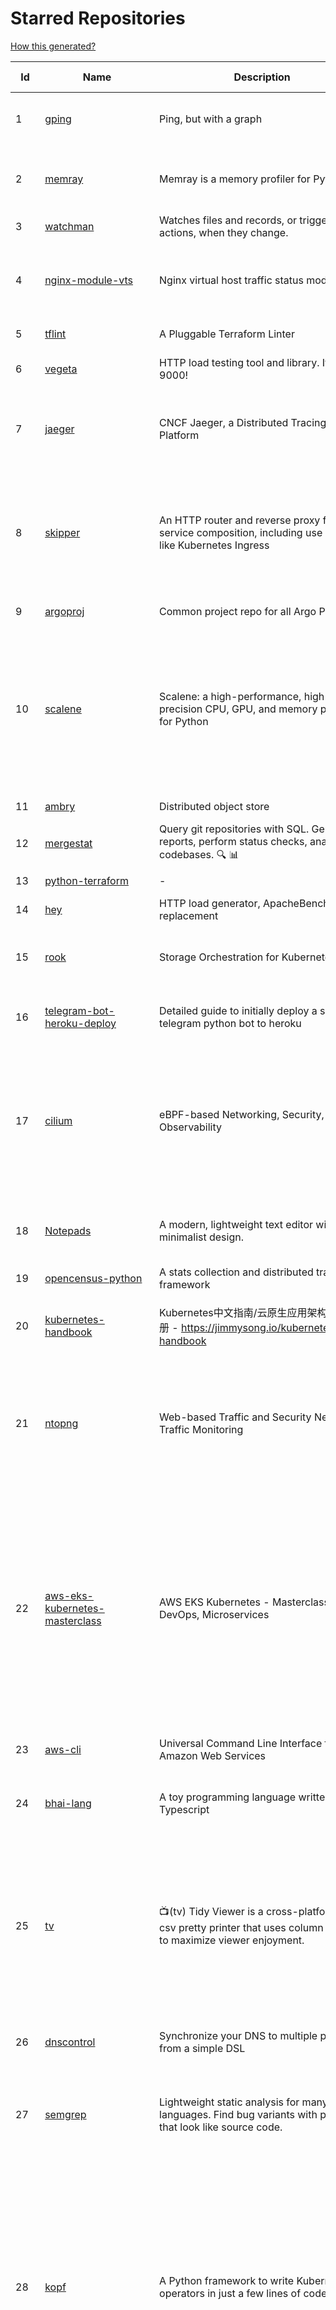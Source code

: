 # Starred Repositories  

[How this generated?](../master/USAGE.md)  

| Id 			| Name			| Description | Star Counts | Topics/Tags   | Last Updated 	|  
| ----------- | ----------- 	| ----------- | ----------- | ----------- 	| -----------   |  
|1|[gping](https://github.com/orf/gping.git)|Ping, but with a graph|6080|rust, command-line, cli, ping, linux, graph, network-monitoring, shell|19-4-2022|  
|2|[memray](https://github.com/bloomberg/memray.git)|Memray is a memory profiler for Python|7999|memory, memory-leak, memory-leak-detection, memory-profiler, profiler, python|6-5-2022|  
|3|[watchman](https://github.com/facebook/watchman.git)|Watches files and records, or triggers actions, when they change. |10847||7-5-2022|  
|4|[nginx-module-vts](https://github.com/vozlt/nginx-module-vts.git)|Nginx virtual host traffic status module|2623|c, nginx, nginx-module, nginx-vhost-traffic-status, vozlt-nginx-modules, monitoring|10-2-2021|  
|5|[tflint](https://github.com/terraform-linters/tflint.git)|A Pluggable Terraform Linter|3055|terraform, tflint, hcl2|6-5-2022|  
|6|[vegeta](https://github.com/tsenart/vegeta.git)|HTTP load testing tool and library. It's over 9000!|19465|load-testing, go, benchmarking, http|11-10-2020|  
|7|[jaeger](https://github.com/jaegertracing/jaeger.git)|CNCF Jaeger, a Distributed Tracing Platform|15647|distributed-tracing, cncf, tracing, observability, jaeger, opentelemetry|7-5-2022|  
|8|[skipper](https://github.com/zalando/skipper.git)|An HTTP router and reverse proxy for service composition, including use cases like Kubernetes Ingress|2689|proxy, router, eskip, mosaic, skipper, http-proxy, etcd, go, kubernetes-ingress, kubernetes, kubernetes-controller, cloud, ingress-controller|4-5-2022|  
|9|[argoproj](https://github.com/argoproj/argoproj.git)|Common project repo for all Argo Projects|278||4-5-2022|  
|10|[scalene](https://github.com/plasma-umass/scalene.git)|Scalene: a high-performance, high-precision CPU, GPU, and memory profiler for Python|5618|python, profiling, performance-analysis, cpu-profiling, profiler, python-profilers, gpu-programming, scalene, profiles-memory, performance-cpu, cpu, memory-allocation, gpu, memory-consumption|6-5-2022|  
|11|[ambry](https://github.com/linkedin/ambry.git)|Distributed object store|1542||2-5-2022|  
|12|[mergestat](https://github.com/mergestat/mergestat.git)|Query git repositories with SQL. Generate reports, perform status checks, analyze codebases. 🔍 📊|2976|git, sql, sqlite, golang, go, cli, command-line|23-4-2022|  
|13|[python-terraform](https://github.com/beelit94/python-terraform.git)|-|366|terraform, python|4-6-2021|  
|14|[hey](https://github.com/rakyll/hey.git)|HTTP load generator, ApacheBench (ab) replacement|13435||23-3-2021|  
|15|[rook](https://github.com/rook/rook.git)|Storage Orchestration for Kubernetes|9849|storage, kubernetes, ceph, storage-cluster, docker, cloud-native, etcd, cncf|6-5-2022|  
|16|[telegram-bot-heroku-deploy](https://github.com/AnshumanFauzdar/telegram-bot-heroku-deploy.git)|Detailed guide to initially deploy a simple telegram python bot to heroku|34|heroku-app, telegram-bot, telegram, deploy, hacktoberfest|5-2-2022|  
|17|[cilium](https://github.com/cilium/cilium.git)|eBPF-based Networking, Security, and Observability|11693|containers, bpf, security, kubernetes, kubernetes-networking, cni, kernel, loadbalancing, monitoring, troubleshooting, xdp, ebpf, k8s, observability, networking|6-5-2022|  
|18|[Notepads](https://github.com/0x7c13/Notepads.git)|A modern, lightweight text editor with a minimalist design.|6345|fluent, notepad, texteditor, uwp, markdown, diff-viewer, windows, app|12-4-2022|  
|19|[opencensus-python](https://github.com/census-instrumentation/opencensus-python.git)|A stats collection and distributed tracing framework|613||21-4-2022|  
|20|[kubernetes-handbook](https://github.com/rootsongjc/kubernetes-handbook.git)|Kubernetes中文指南/云原生应用架构实战手册 -  https://jimmysong.io/kubernetes-handbook|9964|kubernetes, cloud-native, service-mesh, handbook, cncf, gitbook, k8s, istio|7-5-2022|  
|21|[ntopng](https://github.com/ntop/ntopng.git)|Web-based Traffic and Security Network Traffic Monitoring|4549|ntopng, realtime, network, sflow, ipfix, traffic-monitoring, packet-analyser, packet-processing, netflow, snmp, ebpf, docker, kubernetes|6-5-2022|  
|22|[aws-eks-kubernetes-masterclass](https://github.com/stacksimplify/aws-eks-kubernetes-masterclass.git)|AWS EKS Kubernetes - Masterclass   DevOps, Microservices|448|kubernetes, kubernetes-pods, kubernetes-deployment, kubernetes-services, kubernetes-secrets, aws-eks, aws-eks-cluster, aws-ebs, aws-rds, aws-alb, aws-alb-ingress-controller, aws-fargate, aws-codebuild, aws-codecommit, aws-codepipeline, fluentd, aws-cloudwatch, docker, yaml|3-3-2022|  
|23|[aws-cli](https://github.com/aws/aws-cli.git)|Universal Command Line Interface for Amazon Web Services|12338|aws, cloud, aws-cli, cloud-management|6-5-2022|  
|24|[bhai-lang](https://github.com/DulLabs/bhai-lang.git)|A toy programming language written in Typescript|3510|programming-language, typescript, parser, interpreter, javascript|17-4-2022|  
|25|[tv](https://github.com/alexhallam/tv.git)|📺(tv) Tidy Viewer is a cross-platform CLI csv pretty printer that uses column styling to maximize viewer enjoyment.|1487|cli, terminal, csv, pretty-printer, pretty-print, command-line-tool, data-science, rust, command-line, tabular-data, tibble, dataframe, datatable, csv-viewer, csv-visualization, csv-pretty-print, csv-cat, column, csv-column|2-5-2022|  
|26|[dnscontrol](https://github.com/StackExchange/dnscontrol.git)|Synchronize your DNS to multiple providers from a simple DSL|2250|go, dns, infrastructure-as-code, dnscontrol, workflow|4-5-2022|  
|27|[semgrep](https://github.com/returntocorp/semgrep.git)|Lightweight static analysis for many languages. Find bug variants with patterns that look like source code.|6493|static-analysis, static-code-analysis, java, go, sast, semgrep, r2c, c, python, ruby, javascript, typescript|6-5-2022|  
|28|[kopf](https://github.com/nolar/kopf.git)|A Python framework to write Kubernetes operators in just a few lines of code|971|kubernetes, kubernetes-operator, kubernetes-operators, python, python3, framework, asyncio, operator, operators, python-framework, kopf, admission-webhook, admission-controller, admission-controllers, operator-framework, kubernetes-concepts|2-4-2022|  
|29|[rudder-server](https://github.com/rudderlabs/rudder-server.git)|Privacy and Security focused Segment-alternative, in Golang and React  |3088|golang, go, react, hybrid-cloud, privacy, security, rudder, rudder-labs, warehouse-management, data-warehouse, rudderstack, customer-data, customer-data-pipeline, customer-data-platform, customer-data-lake, warehouse-first, segment-alternative, hacktoberfest, data-integration, data-synchronization|6-5-2022|  
|30|[pyjwt](https://github.com/jpadilla/pyjwt.git)|JSON Web Token implementation in Python|4193|python, jwt|19-4-2022|  
|31|[hygieia](https://github.com/hygieia/hygieia.git)|CapitalOne  DevOps Dashboard|3696|devops, dashboard, hygieia, delivery-pipeline, visualization, continuous-delivery, continuous-deployment, continuous-integration|23-9-2021|  
|32|[kind](https://github.com/kubernetes-sigs/kind.git)|Kubernetes IN Docker - local clusters for testing Kubernetes|9716|k8s-sig-testing, kubernetes, kubeadm, golang, docker, podman|21-4-2022|  
|33|[upterm](https://github.com/railsware/upterm.git)|A terminal emulator for the 21st century.|19411|tty, terminal, terminal-emulators, console, pty, typescript, electron, react, terminals, shell|20-5-2019|  
|34|[pinpoint](https://github.com/pinpoint-apm/pinpoint.git)|APM, (Application Performance Management) tool for large-scale distributed systems. |12148|apm, monitoring, performance, agent, distributed-tracing, tracing|4-5-2022|  
|35|[ecs-refarch-service-discovery](https://github.com/awslabs/ecs-refarch-service-discovery.git)|An EC2 Container Service Reference Architecture for providing Service Discovery to containers using CloudWatch Events, Lambda and Route 53 private hosted zones. |438||25-7-2016|  
|36|[textual](https://github.com/Textualize/textual.git)|Textual is a TUI (Text User Interface) framework for Python inspired by modern web development.|10569|terminal, python, tui, rich|4-5-2022|  
|37|[behave](https://github.com/behave/behave.git)|BDD, Python style.|2609||2-5-2022|  
|38|[grex](https://github.com/pemistahl/grex.git)|A command-line tool and library for generating regular expressions from user-provided test cases|5273|command-line-tool, tool, regex, regexp, regex-pattern, regular-expression, regular-expressions, rust, cli, rust-cli, terminal, rust-library, rust-crate|4-5-2022|  
|39|[htmlq](https://github.com/mgdm/htmlq.git)|Like jq, but for HTML.|5888||3-1-2022|  
|40|[starred-repo-toc](https://github.com/yks0000/starred-repo-toc.git)|Generates Markdown table for all Starred Repositories by a GitHub user.|4|starred-repositories, starred|8-5-2022|  
|41|[kb](https://github.com/gnebbia/kb.git)|A minimalist command line knowledge base manager|2851|knowledge, cheatsheets, procedures, methodology, pentest-tool, knowledge-base, rtfm, notes, notes-management-system, cli, notebook|31-10-2021|  
|42|[loguru](https://github.com/Delgan/loguru.git)|Python logging made (stupidly) simple|11676|python, logging, logger, log|4-5-2022|  
|43|[json-server](https://github.com/typicode/json-server.git)|Get a full fake REST API with zero coding in less than 30 seconds (seriously)|61014||3-5-2022|  
|44|[Burrow](https://github.com/linkedin/Burrow.git)|Kafka Consumer Lag Checking|3218||2-2-2022|  
|45|[pycryptodome](https://github.com/Legrandin/pycryptodome.git)|A self-contained cryptographic library for Python|1990|cryptography, security, python|19-3-2022|  
|46|[cli53](https://github.com/barnybug/cli53.git)|Command line tool for Amazon Route 53|1781||8-4-2022|  
|47|[archivy](https://github.com/archivy/archivy.git)|Archivy is a self-hostable knowledge repository that allows you to learn and retain information in your own personal and extensible wiki.|2854|elasticsearch, knowledge, productivity, python, knowledge-base, note-taking, digital-brain, cli, hacktoberfest|27-4-2022|  
|48|[fucking-algorithm](https://github.com/labuladong/fucking-algorithm.git)|刷算法全靠套路，认准 labuladong 就够了！English version supported! Crack LeetCode, not only how, but also why. |105825|leetcode, algorithms, interview-questions, data-structures, kmp, dynamic-programming, computer-science, dynamic-programming-algorithm|28-4-2022|  
|49|[k6](https://github.com/grafana/k6.git)|A modern load testing tool, using Go and JavaScript - https://k6.io|16302|golang, load-testing, load-generator, javascript, es6, performance, hacktoberfest|6-5-2022|  
|50|[helm-git-repo](https://github.com/yks0000/helm-git-repo.git)|A Helm Repo (Automatically build index.yaml)|1||6-4-2021|  
|51|[litestream](https://github.com/benbjohnson/litestream.git)|Streaming replication for SQLite.|5340|sqlite, replication, s3|3-5-2022|  
|52|[zap](https://github.com/uber-go/zap.git)|Blazing fast, structured, leveled logging in Go.|15708|golang, logging, structured-logging, zap|29-4-2022|  
|53|[pykiteconnect](https://github.com/zerodha/pykiteconnect.git)|The official Python client library for the Kite Connect trading APIs|672||17-3-2022|  
|54|[keras-yolo2](https://github.com/experiencor/keras-yolo2.git)|Easy training on custom dataset. Various backends (MobileNet and SqueezeNet) supported. A YOLO demo to detect raccoon run entirely in brower is accessible at https://git.io/vF7vI (not on Windows).|1697|convolutional-networks, deep-learning, yolo2, realtime, regression|31-12-2019|  
|55|[swagger-ui](https://github.com/swagger-api/swagger-ui.git)|Swagger UI is a collection of HTML, JavaScript, and CSS assets that dynamically generate beautiful documentation from a Swagger-compliant API.|21996|swagger, swagger-ui, swagger-api, swagger-js, rest, rest-api, openapi-specification, oas, openapi, openapi3, hacktoberfest|5-5-2022|  
|56|[gotty](https://github.com/sorenisanerd/gotty.git)|Share your terminal as a web application|1533||25-4-2022|  
|57|[cdnjs](https://github.com/cdnjs/cdnjs.git)|🤖 CDN assets - The #1 free and open source CDN built to make life easier for developers.|9464|cdn, javascript, css, library, web, front-end, foss, opensource, js, font, framework, webdev, fast, speed, http2, spdy, cdnjs|8-5-2022|  
|58|[sqlc](https://github.com/kyleconroy/sqlc.git)|Generate type-safe code from SQL|5385|go, postgresql, sql, orm, code-generator, mysql, python, kotlin|2-5-2022|  
|59|[dotfiles](https://github.com/bbkane/dotfiles.git)|Configs for apps I care about|18|dotfiles, zsh, neovim, vscode, git, sqlite, sqlite3|29-4-2022|  
|60|[awesome-python](https://github.com/vinta/awesome-python.git)|A curated list of awesome Python frameworks, libraries, software and resources|126390|awesome, python, collections, python-library, python-framework, python-resources|17-12-2021|  
|61|[kubebuilder](https://github.com/kubernetes-sigs/kubebuilder.git)|Kubebuilder - SDK for building Kubernetes APIs using CRDs|5119|k8s-sig-api-machinery|6-5-2022|  
|62|[ytfzf](https://github.com/pystardust/ytfzf.git)|A posix script to find and watch youtube videos from the terminal. (Without API)|2559|youtube, cli, terminal, posix, fzf, dmenu, ueberzug|15-4-2022|  
|63|[discourse](https://github.com/discourse/discourse.git)|A platform for community discussion. Free, open, simple.|35620|discourse, javascript, rails, ruby, ember, forum, postgresql|6-5-2022|  
|64|[sre-interview-prep-guide](https://github.com/mxssl/sre-interview-prep-guide.git)|Site Reliability Engineer Interview Preparation Guide|2974|study, preparation, sre, sre-interview, interview-preparation, site-reliability-engineer|29-1-2022|  
|65|[nprogress](https://github.com/rstacruz/nprogress.git)|For slim progress bars like on YouTube, Medium, etc|24208||19-4-2020|  
|66|[wrk2](https://github.com/giltene/wrk2.git)|A constant throughput, correct latency recording variant of wrk|3414||24-9-2019|  
|67|[locust](https://github.com/locustio/locust.git)|Scalable user load testing tool written in Python|18796|locust, python, load-testing, performance-testing, http, benchmarking, load-generator|5-5-2022|  
|68|[mattermost-server](https://github.com/mattermost/mattermost-server.git)|Mattermost is an open source platform for secure collaboration across the entire software development lifecycle.|22852|collaboration, mattermost, golang, react-native, hacktoberfest|6-5-2022|  
|69|[lazydocker](https://github.com/jesseduffield/lazydocker.git)|The lazier way to manage everything docker|22583||23-3-2022|  
|70|[geeksforgeeks.pdf](https://github.com/dufferzafar/geeksforgeeks.pdf.git)|Topic wise PDFs of Geeks for Geeks articles. (Last updated in October 2018)|486|||  
|71|[terraform-multi-account](https://github.com/inovex/terraform-multi-account.git)|Some example how toadress multiple aws accounts with Terraform|20||12-6-2018|  
|72|[Terraform-012](https://github.com/addamstj/Terraform-012.git)|Code for the Terraform course|62||6-7-2020|  
|73|[GolangTraining](https://github.com/GoesToEleven/GolangTraining.git)|Training for Golang (go language)|8116||4-12-2018|  
|74|[what-happens-when](https://github.com/alex/what-happens-when.git)|An attempt to answer the age old interview question "What happens when you type google.com into your browser and press enter?"|33813||8-2-2022|  
|75|[jq](https://github.com/stedolan/jq.git)|Command-line JSON processor|22012||4-4-2022|  
|76|[wrk](https://github.com/wg/wrk.git)|Modern HTTP benchmarking tool|31887||7-2-2021|  
|77|[pace](https://github.com/CodeByZach/pace.git)|Automatically add a progress bar to your site.|15431|pace, progress-bar, pace-js, loading-bar, loading-indicator, loading-animation|28-7-2021|  
|78|[gotty](https://github.com/yudai/gotty.git)|Share your terminal as a web application|16468|tty, terminal, browser, web, go, websocket, javascript, typescript|13-12-2017|  
|79|[awesome-shell](https://github.com/alebcay/awesome-shell.git)|A curated list of awesome command-line frameworks, toolkits, guides and gizmos. Inspired by awesome-php.|23477|awesome-list, awesome, list, zsh, fish, bash, cli, shell|27-4-2022|  
|80|[kube2iam](https://github.com/jtblin/kube2iam.git)|kube2iam  provides different AWS IAM roles for pods running on Kubernetes|1819|kubernetes, aws|1-3-2022|  
|81|[pre-commit-terraform](https://github.com/antonbabenko/pre-commit-terraform.git)|pre-commit git hooks to take care of Terraform configurations 🇺🇦|1718|git-hooks, terraform, code-style, hooks, pre-commit, automation, terraform-docs, terragrunt|2-5-2022|  
|82|[drawio](https://github.com/jgraph/drawio.git)|Source to app.diagrams.net|29098||7-5-2022|  
|83|[system-design-interview](https://github.com/checkcheckzz/system-design-interview.git)|System design interview for IT companies|17565|interview, interview-questions, interview-preparation, design-systems, system, system-design|23-12-2020|  
|84|[awesome-scalability](https://github.com/binhnguyennus/awesome-scalability.git)|The Patterns of Scalable, Reliable, and Performant Large-Scale Systems|38448|system-design, backend, scalability, interview, architecture, devops, design-patterns, interview-questions, awesome-list, big-data, awesome, resources, lists, web-development, programming, system, interview-practice, computer-science, distributed-systems, machine-learning|2-5-2022|  
|85|[awesome-cheatsheets](https://github.com/LeCoupa/awesome-cheatsheets.git)|👩‍💻👨‍💻 Awesome cheatsheets for popular programming languages, frameworks and development tools. They include everything you should know in one single file.|28349||15-4-2022|  
|86|[forcediphttpsadapter](https://github.com/Roadmaster/forcediphttpsadapter.git)|A requests TransportAdapter allowing to force a specific IP for HTTPS connections.|40||1-11-2021|  
|87|[terminalizer](https://github.com/faressoft/terminalizer.git)|🦄 Record your terminal and generate animated gif images or share a web player|12593||18-4-2020|  
|88|[blockly](https://github.com/google/blockly.git)|The web-based visual programming editor.|10245||5-5-2022|  
|89|[my-mac-os](https://github.com/nikitavoloboev/my-mac-os.git)|List of applications and tools that make my macOS experience even more amazing|18591|macos, curated, alfred, macros, personal, applications, karabiner, mac-setup, ios, nix, awesome|12-4-2022|  
|90|[python-guide](https://github.com/realpython/python-guide.git)|Python best practices guidebook, written for humans. |24705||27-4-2022|  
|91|[managers-playbook](https://github.com/ksindi/managers-playbook.git)|:book: Heuristics for effective management|4861||23-4-2022|  
|92|[influxdb](https://github.com/influxdata/influxdb.git)|Scalable datastore for metrics, events, and real-time analytics|23424|influxdb, monitoring, database, time-series, metrics, go, react||  
|93|[k9s](https://github.com/derailed/k9s.git)|🐶 Kubernetes CLI To Manage Your Clusters In Style!|16206||7-4-2022|  
|94|[pytest](https://github.com/pytest-dev/pytest.git)|The pytest framework makes it easy to write small tests, yet scales to support complex functional testing|8711||6-5-2022|  
|95|[watchdog](https://github.com/gorakhargosh/watchdog.git)|Python library and shell utilities to monitor filesystem events.|5260||25-3-2022|  
|96|[golang-web-dev](https://github.com/GoesToEleven/golang-web-dev.git)|-|2960||13-12-2019|  
|97|[miniserve](https://github.com/svenstaro/miniserve.git)|🌟 For when you really just want to serve some files over HTTP right now!|3234|||  
|98|[awesome-courses](https://github.com/prakhar1989/awesome-courses.git)|:books: List of awesome university courses for learning Computer Science!|40118|computer-science, courses, awesome-list, awesome|2-12-2020|  
|99|[Python-for-Algorithms--Data-Structures--and-Interviews](https://github.com/jmportilla/Python-for-Algorithms--Data-Structures--and-Interviews.git)|Files for Udemy Course on Algorithms and Data Structures|2024||30-12-2021|  
|100|[awesome-awesomeness](https://github.com/bayandin/awesome-awesomeness.git)|A curated list of awesome awesomeness|28884||24-3-2022|  
|101|[game_control](https://github.com/ChoudharyChanchal/game_control.git)|-|744||19-7-2020|  
|102|[admiral](https://github.com/istio-ecosystem/admiral.git)|Admiral provides automatic configuration generation, syncing and service discovery for multicluster Istio service mesh|446|admiral, service-mesh, istio, k8s, multi-cluster, automation, configuration, service-discovery, multicluster, microservices, clusters|5-5-2022|  
|103|[pendulum](https://github.com/sdispater/pendulum.git)|Python datetimes made easy|4793|python, datetime, date, time, python3, timezones|19-4-2022|  
|104|[design-patterns-for-humans](https://github.com/kamranahmedse/design-patterns-for-humans.git)|An ultra-simplified explanation to design patterns|33899||22-11-2020|  
|105|[terraform-aws-devops](https://github.com/antonbabenko/terraform-aws-devops.git)|Info about many of my Terraform, AWS, and DevOps projects.|287|terraform, infrastructure-as-code, aws, aws-community, antonbabenko|21-12-2021|  
|106|[terraform-provider-restapi](https://github.com/Mastercard/terraform-provider-restapi.git)|A terraform provider to manage objects in a RESTful API|584||7-4-2022|  
|107|[styleguide](https://github.com/google/styleguide.git)|Style guides for Google-originated open-source projects|30544|cpplint, styleguide, style-guide|6-5-2022|  
|108|[fasthttp](https://github.com/valyala/fasthttp.git)|Fast HTTP package for Go. Tuned for high performance. Zero memory allocations in hot paths. Up to 10x faster than net/http|17643||25-4-2022|  
|109|[awesome-sre](https://github.com/dastergon/awesome-sre.git)|A curated list of Site Reliability and Production Engineering resources.|8279|site-reliability-engineering, production, availability, monitoring, post-mortem, reliability-engineering, capacity-planning, service-level-agreement, scalability, reliability, alerting, on-call, site-reliability, postmortem, incident-response, sre, awesome, awesome-list, devops, list|1-3-2022|  
|110|[professional-programming](https://github.com/charlax/professional-programming.git)|A collection of full-stack resources for programmers.|16236|read-articles, programmer, professional, scalability, concepts, documentation, lessons-learned, engineer, programming-language, learning, architecture, computer-science|3-5-2022|  
|111|[gitbook](https://github.com/GitbookIO/gitbook.git)|📝 Modern documentation format and toolchain using Git and Markdown|24673||27-12-2018|  
|112|[schema](https://github.com/keleshev/schema.git)|Schema validation just got Pythonic|2564||1-12-2021|  
|113|[opencv](https://github.com/opencv/opencv.git)|Open Source Computer Vision Library|61415|opencv, c-plus-plus, computer-vision, deep-learning, image-processing|5-5-2022|  
|114|[terrascan](https://github.com/accurics/terrascan.git)|Detect compliance and security violations across Infrastructure as Code to mitigate risk before provisioning cloud native infrastructure.|3004|security-tools, infrastructure-as-code, devsecops, devops, security, terraform, aws, cloudsecurity, cloud-security, terrascan, infrastructure, security-violations, architecture, kubernetes, iac, sast, azure-security, aws-security, gcp-security, scans|5-5-2022|  
|115|[pyenv](https://github.com/pyenv/pyenv.git)|Simple Python version management|27096|python, shell|7-5-2022|  
|116|[learn-regex](https://github.com/ziishaned/learn-regex.git)|Learn regex the easy way|41483|regex, regular-expression, learn-regex|1-2-2022|  
|117|[fd](https://github.com/sharkdp/fd.git)|A simple, fast and user-friendly alternative to 'find'|22028|command-line, tool, filesystem, search, regex, rust, cli, terminal, hacktoberfest|2-5-2022|  
|118|[cdk8s](https://github.com/cdk8s-team/cdk8s.git)|Define Kubernetes native apps and abstractions using object-oriented programming|2920||8-5-2022|  
|119|[resume-cli](https://github.com/jsonresume/resume-cli.git)|CLI tool to easily setup a new resume 📑|4111|cli, javascript, resume, json|20-4-2022|  
|120|[GoCasts](https://github.com/StephenGrider/GoCasts.git)|Companion Repo to https://www.udemy.com/go-the-complete-developers-guide/|1642||25-8-2017|  
|121|[mkcert](https://github.com/FiloSottile/mkcert.git)|A simple zero-config tool to make locally trusted development certificates with any names you'd like.|35035||26-4-2022|  
|122|[docker_practice](https://github.com/yeasy/docker_practice.git)|Learn and understand Docker&Container technologies, with real DevOps practice!|20452||11-4-2022|  
|123|[ora](https://github.com/sindresorhus/ora.git)|Elegant terminal spinner|7683||21-2-2022|  
|124|[cheat.sh](https://github.com/chubin/cheat.sh.git)|the only cheat sheet you need|28820|cheatsheet, curl, terminal, command-line, cli, examples, documentation, help, tldr, hacktoberfest2021|18-4-2022|  
|125|[caddy](https://github.com/caddyserver/caddy.git)|Fast, multi-platform web server with automatic HTTPS|39841|go, web-server, caddyfile, http, http-server, reverse-proxy, https, tls, automatic-https, privacy, security|6-5-2022|  
|126|[python-fire](https://github.com/google/python-fire.git)|Python Fire is a library for automatically generating command line interfaces (CLIs) from absolutely any Python object.|22342|python, cli|16-4-2022|  
|127|[pulsar](https://github.com/apache/pulsar.git)|Apache Pulsar - distributed pub-sub messaging system|10749|pulsar, pubsub, messaging, streaming, queuing, event-streaming|8-5-2022|  
|128|[awesome-hyper](https://github.com/bnb/awesome-hyper.git)|🖥 Delightful Hyper plugins, themes, and resources|9833|hyper, hyperterm, zeit, terminal, awesome, awesome-list|13-7-2021|  
|129|[frp](https://github.com/fatedier/frp.git)|A fast reverse proxy to help you expose a local server behind a NAT or firewall to the internet.|56076|proxy, reverse-proxy, tunnel, nat, go, firewall, frp, expose, http-proxy|29-4-2022|  
|130|[tqdm](https://github.com/tqdm/tqdm.git)|A Fast, Extensible Progress Bar for Python and CLI|21921|progressbar, progressmeter, progress-bar, meter, rate, console, terminal, time, progress, gui, python, parallel, cli, utilities, jupyter, discord, telegram, pandas, keras, closember|4-4-2022|  
|131|[python-prompt-toolkit](https://github.com/prompt-toolkit/python-prompt-toolkit.git)|Library for building powerful interactive command line applications in Python|7678||25-4-2022|  
|132|[aws-cloudformation-user-guide](https://github.com/awsdocs/aws-cloudformation-user-guide.git)|The open source version of the AWS CloudFormation User Guide|640||5-5-2022|  
|133|[python-patterns](https://github.com/faif/python-patterns.git)|A collection of design patterns/idioms in Python|31336||19-2-2022|  
|134|[Python-Sample-Application](https://github.com/uber/Python-Sample-Application.git)|-|357||9-3-2015|  
|135|[cobra](https://github.com/spf13/cobra.git)|A Commander for modern Go CLI interactions|26489|||  
|136|[Public-APIs](https://github.com/n0shake/Public-APIs.git)|📚 A public list of APIs from round the web.|18337||5-5-2022|  
|137|[profile-summary-for-github](https://github.com/tipsy/profile-summary-for-github.git)|Tool for visualizing GitHub profiles|19561||24-4-2022|  
|138|[awesome-python-applications](https://github.com/mahmoud/awesome-python-applications.git)|💿 Free software that works great, and also happens to be open-source Python. |13634||11-10-2021|  
|139|[linkedin-skill-assessments-quizzes](https://github.com/Ebazhanov/linkedin-skill-assessments-quizzes.git)|Full reference of LinkedIn answers 2022 for skill assessments (aws-lambda, rest-api, javascript, react, git, html, jquery, mongodb, java, Go, python, machine-learning, power-point) linkedin excel test lösungen, linkedin machine learning test LinkedIn test questions and answers |14134||5-5-2022|  
|140|[monkey](https://github.com/bouk/monkey.git)|Monkey patching in Go|2821|||  
|141|[awesome](https://github.com/sindresorhus/awesome.git)|😎 Awesome lists about all kinds of interesting topics|200011||2-5-2022|  
|142|[realworld](https://github.com/gothinkster/realworld.git)|"The mother of all demo apps" — Exemplary fullstack Medium.com clone powered by React, Angular, Node, Django, and many more 🏅|65673||20-4-2022|  
|143|[wuzz](https://github.com/asciimoo/wuzz.git)|Interactive cli tool for HTTP inspection|9961|||  
|144|[argo-rollouts](https://github.com/argoproj/argo-rollouts.git)|Progressive Delivery for Kubernetes|1504||6-5-2022|  
|145|[the-art-of-command-line](https://github.com/jlevy/the-art-of-command-line.git)|Master the command line, in one page|105821||7-9-2020|  
|146|[system-design-primer](https://github.com/donnemartin/system-design-primer.git)|Learn how to design large-scale systems. Prep for the system design interview.  Includes Anki flashcards.|179273||23-4-2022|  
|147|[ami-query](https://github.com/intuit/ami-query.git)|Provide a REST interface to your organization's AMIs|37|||  
|148|[viper](https://github.com/spf13/viper.git)|Go configuration with fangs|19124|||  
|149|[computer-science](https://github.com/ossu/computer-science.git)|:mortar_board: Path to a free self-taught education in Computer Science!|112515|computer-science, awesome-list, courses, curriculum|6-4-2022|  
|150|[sanic-prometheus](https://github.com/dkruchinin/sanic-prometheus.git)|Prometheus metrics for Sanic,  an async python web server|68|python, prometheus, sanic, monitoring|12-10-2020|  
|151|[gitops-engine](https://github.com/argoproj/gitops-engine.git)|Democratizing GitOps|1330|gitops, kubernetes, continuous-deployment|14-4-2022|  
|152|[developer-roadmap](https://github.com/kamranahmedse/developer-roadmap.git)|Roadmap to becoming a developer in 2022|194069|computer-science, roadmap, developer-roadmap, frontend-roadmap, devops-roadmap, backend-roadmap, study-plan, engineering, react-roadmap, angular-roadmap, python-roadmap, go-roadmap, java-roadmap, dba-roadmap|22-4-2022|  
|153|[google-maps-services-python](https://github.com/googlemaps/google-maps-services-python.git)|Python client library for Google Maps API Web Services|3544|python, client-library|2-2-2022|  
|154|[telegraf](https://github.com/influxdata/telegraf.git)|The plugin-driven server agent for collecting & reporting metrics.|11476|telegraf, monitoring, time-series, metrics|28-4-2022|  
|155|[awesome-selfhosted](https://github.com/awesome-selfhosted/awesome-selfhosted.git)|A list of Free Software network services and web applications which can be hosted on your own servers|87560|selfhosted, awesome, awesome-list, privacy, hosting, cloud, self-hosted|2-5-2022|  
|156|[guacamole-server](https://github.com/apache/guacamole-server.git)|Mirror of Apache Guacamole Server|2096|guacamole, c, network-client, java, network-server, javascript|3-5-2022|  
|157|[scrapy](https://github.com/scrapy/scrapy.git)|Scrapy, a fast high-level web crawling & scraping framework for Python.|43435|python, scraping, crawling, framework, crawler, hacktoberfest|5-5-2022|  
|158|[zuul](https://github.com/Netflix/zuul.git)|Zuul is a gateway service that provides dynamic routing, monitoring, resiliency, security, and more.|11917|||  
|159|[arrow](https://github.com/arrow-py/arrow.git)|🏹 Better dates & times for Python|7866|python, arrow, datetime, date, time, timestamp, timezones, hacktoberfest|2-5-2022|  
|160|[grafana](https://github.com/grafana/grafana.git)|The open and composable observability and data visualization platform. Visualize metrics, logs, and traces from multiple sources like Prometheus, Loki, Elasticsearch, InfluxDB, Postgres and many more. |48759|grafana, monitoring, analytics, metrics, influxdb, prometheus, elasticsearch, alerting, data-visualization, go, dashboard, business-intelligence, mysql, postgres, hacktoberfest|6-5-2022|  
|161|[tokei](https://github.com/XAMPPRocky/tokei.git)|Count your code, quickly.|6522|tokei, cloc, badge, rust, windows, linux, macos, statistics, code, cli|5-4-2022|  
|162|[terraform-course](https://github.com/wardviaene/terraform-course.git)|Course files for my Udemy course about Terraform|1297||22-3-2022|  
|163|[istio](https://github.com/istio/istio.git)|Connect, secure, control, and observe services.|30202|microservices, service-mesh, lyft-envoy, kubernetes, api-management, circuit-breaker, polyglot-microservices, enforce-policies, proxies, microservice, envoy, consul, nomad, request-routing, resiliency, fault-injection|7-5-2022|  
|164|[haproxy](https://github.com/haproxy/haproxy.git)|HAProxy Load Balancer's development branch (mirror of git.haproxy.org)|2781|haproxy, load-balancer, reverse-proxy, proxy, http, http2, cache, fastcgi, high-availability, https, ipv6, proxy-protocol, ddos-mitigation, tls13, high-performance, caching||  
|165|[traefik](https://github.com/traefik/traefik.git)|The Cloud Native Application Proxy|37887|microservice, docker, marathon, mesos, consul, etcd, kubernetes, load-balancer, reverse-proxy, zookeeper, letsencrypt, golang, go|28-4-2022|  
|166|[boulder](https://github.com/letsencrypt/boulder.git)|An ACME-based certificate authority, written in Go. |4266|boulder, go, acme, certificate-authority, tls, lets-encrypt, ca, pki, rfc8555||  
|167|[leveldb](https://github.com/google/leveldb.git)|LevelDB is a fast key-value storage library written at Google that provides an ordered mapping from string keys to string values.|29110||17-1-2022|  
|168|[the-book-of-secret-knowledge](https://github.com/trimstray/the-book-of-secret-knowledge.git)|A collection of inspiring lists, manuals, cheatsheets, blogs, hacks, one-liners, cli/web tools and more.|67376|awesome, awesome-list, lists, manuals, resources, howtos, hacks, search-engines, one-liners, cheatsheets, guidelines, sysops, devops, pentesters, security-researchers, linux, bsd, security, hacking|28-2-2022|  
|169|[mux](https://github.com/gorilla/mux.git)|A powerful HTTP router and URL matcher for building Go web servers with 🦍|16553|mux, go, gorilla, router, http, middleware|12-12-2021|  
|170|[shiv](https://github.com/linkedin/shiv.git)|shiv is a command line utility for building fully self contained Python zipapps as outlined in PEP 441, but with all their dependencies included.|1417||24-1-2022|  
|171|[slate](https://github.com/slatedocs/slate.git)|Beautiful static documentation for your API|34013|slate, api-documentation, api, static-site-generator|23-4-2022|  
|172|[project-based-learning](https://github.com/practical-tutorials/project-based-learning.git)|Curated list of project-based tutorials|67199|tutorial, project, beginner-project, webdevelopment, python, javascript, cpp, golang|13-4-2022|  
|173|[poetry](https://github.com/python-poetry/poetry.git)|Python dependency management and packaging made easy.|19610|python, dependency-manager, package-manager, packaging, hacktoberfest|7-5-2022|  
|174|[ngrok](https://github.com/inconshreveable/ngrok.git)|Introspected tunnels to localhost|21680||31-5-2016|  
|175|[resume.github.com](https://github.com/resume/resume.github.com.git)|Resumes generated using the GitHub informations|54748||5-8-2016|  
|176|[shellcheck](https://github.com/koalaman/shellcheck.git)|ShellCheck, a static analysis tool for shell scripts|28658|haskell, shell, static-analysis, bash, linter, developer-tools||  
|177|[vuls](https://github.com/future-architect/vuls.git)|Agent-less vulnerability scanner for Linux, FreeBSD, Container, WordPress, Programming language libraries, Network devices|9231|vuls, vulnerability-scanners, golang, go, linux, freebsd, vulnerability-detection, security, security-tools, cybersecurity, security-vulnerability, security-scanner, security-hardening, security-automation, security-audit, vulnerability-assessment, vulnerability-management, vulnerability-scanner, vulnerabilities, administrator|6-5-2022|  
|178|[pi-hole](https://github.com/pi-hole/pi-hole.git)|A black hole for Internet advertisements|36112|pi-hole, ad-blocker, shell, blocker, raspberry-pi, cloud, dnsmasq, dhcp, dhcp-server, dns-server, dashboard, hacktoberfest|20-4-2022|  
|179|[terraform-best-practices](https://github.com/antonbabenko/terraform-best-practices.git)|Terraform best practices (available in en, fr, es, id, and other languages)|1295|terraform, terraform-configurations, best-practices, free, terraform-modules, ebook|22-2-2022|  
|180|[kops](https://github.com/kubernetes/kops.git)|Kubernetes Operations (kops) - Production Grade K8s Installation, Upgrades, and Management|13957|kubernetes, go, cncf, containers, kops|6-5-2022|  
|181|[go-github](https://github.com/google/go-github.git)|Go library for accessing the GitHub v3 API|8485|go, github-api|2-5-2022|  
|182|[osquery](https://github.com/osquery/osquery.git)|SQL powered operating system instrumentation, monitoring, and analytics.|18876|security, monitoring, intrusion-detection, sql, hacktoberfest|6-5-2022|  
|183|[devops-exercises](https://github.com/bregman-arie/devops-exercises.git)|Linux, Jenkins, AWS, SRE, Prometheus, Docker, Python, Ansible, Git, Kubernetes, Terraform, OpenStack, SQL, NoSQL, Azure, GCP, DNS, Elastic, Network, Virtualization. DevOps Interview Questions|23646|devops, aws, linux, ansible, python, docker, prometheus, containers, git, kubernetes, interview, interview-questions, terraform, azure, openstack, sql, coding, sre, production-engineer|5-5-2022|  
|184|[lens](https://github.com/lensapp/lens.git)|Lens - The way the world runs Kubernetes|17533|kubernetes, kubernetes-ui, kubernetes-dashboard, cloud-native, devops, containers|6-5-2022|  
|185|[doitlive](https://github.com/sloria/doitlive.git)|Because sometimes you need to do it live|3123|command-line, presentations, python, live-coding, cli, click, bash, zsh, ipython, script, hacktoberfest|24-5-2021|  
|186|[terraform-cdk](https://github.com/hashicorp/terraform-cdk.git)|Define infrastructure resources using programming constructs and provision them using HashiCorp Terraform|3493|terraform, cdk, cdktf|6-5-2022|  
|187|[kaniko](https://github.com/GoogleContainerTools/kaniko.git)|Build Container Images In Kubernetes|10294|containers, docker, developer-tools, kubernetes|4-5-2022|  
|188|[og-aws](https://github.com/open-guides/og-aws.git)|📙 Amazon Web Services — a practical guide|31182||17-2-2022|  
|189|[vscode-debug-visualizer](https://github.com/hediet/vscode-debug-visualizer.git)|An extension for VS Code that visualizes data during debugging.|7260|vscode-extension, hacktoberfest, visualization|22-3-2022|  
|190|[PayloadsAllTheThings](https://github.com/swisskyrepo/PayloadsAllTheThings.git)|A list of useful payloads and bypass for Web Application Security and Pentest/CTF|37116|pentest, payload, bypass, web-application, hacking, vulnerability, bounty, methodology, privilege-escalation, penetration-testing, cheatsheet, security, enumeration, bugbounty, redteam, payloads, hacktoberfest|1-5-2022|  
|191|[sanic](https://github.com/sanic-org/sanic.git)|Next generation Python web server/framework   Build fast. Run fast.|16095|python, framework, asyncio, api-server, web, web-server, web-framework, asgi, sanic|26-4-2022|  
|192|[hugo](https://github.com/gohugoio/hugo.git)|The world’s fastest framework for building websites.|58764|go, hugo, static-site-generator, blog-engine, cms, content-management-system, documentation-tool, hacktoberfest|6-5-2022|  
|193|[school-of-sre](https://github.com/linkedin/school-of-sre.git)|At LinkedIn, we are using this curriculum for onboarding our entry-level talents into the SRE role.|5573|sre, linux, networking, git, python, mysql, nosql, hadoop, system-design, security||  
|194|[Python](https://github.com/TheAlgorithms/Python.git)|All Algorithms implemented in Python|135607|python, algorithm, algorithms-implemented, algorithm-competitions, algos, sorts, searches, sorting-algorithms, education, learn, practice, community-driven, interview, hacktoberfest|2-5-2022|  
|195|[sonobuoy](https://github.com/vmware-tanzu/sonobuoy.git)|Sonobuoy is a diagnostic tool that makes it easier to understand the state of a Kubernetes cluster by running a set of Kubernetes conformance tests and other plugins in an accessible and non-destructive manner.|2535|kubernetes, kubernetes-cluster, kubernetes-setup, kubernetes-deployment, discovery, bugreport, heptio, tanzu, sonobuoy, conformance, conformance-tests, cncf|7-5-2022|  
|196|[service-fabric](https://github.com/microsoft/service-fabric.git)|Service Fabric is a distributed systems platform for packaging, deploying, and managing stateless and stateful distributed applications and containers at large scale.|2901|cloud-native, containers, orchestration, distributed-systems, cloud-computing, microservices|5-5-2022|  
|197|[skaffold](https://github.com/GoogleContainerTools/skaffold.git)|Easy and Repeatable Kubernetes Development|12801|kubernetes, developer-tools, docker, containers|6-5-2022|  
|198|[kubernetes](https://github.com/kubernetes/kubernetes.git)|Production-Grade Container Scheduling and Management|88138|kubernetes, go, cncf, containers|7-5-2022|  
|199|[recommenders](https://github.com/microsoft/recommenders.git)|Best Practices on Recommendation Systems|13051|machine-learning, recommender, ranking, deep-learning, python, jupyter-notebook, recommendation-algorithm, rating, operationalization, kubernetes, azure, microsoft, recommendation-system, recommendation-engine, recommendation, data-science, tutorial, artificial-intelligence|31-3-2022|  
|200|[dapr](https://github.com/dapr/dapr.git)|Dapr is a portable, event-driven, runtime for building distributed applications across cloud and edge.|17791|microservices, microservice, kubernetes, sidecar, state-management, event-driven, pubsub, serverless, containers|6-5-2022|  
|201|[rich](https://github.com/Textualize/rich.git)|Rich is a Python library for rich text and beautiful formatting in the terminal.|37228|python, python3, python-library, terminal, terminal-color, markdown, tables, syntax-highlighting, ansi-colors, progress-bar-python, progress-bar, traceback, rich, tracebacks-rich, emoji|7-5-2022|  
|202|[http-api-design](https://github.com/interagent/http-api-design.git)|HTTP API design guide extracted from work on the Heroku Platform API|13583||18-11-2021|  
|203|[fortio](https://github.com/fortio/fortio.git)|Fortio load testing library, command line tool, advanced echo server and web UI in go (golang). Allows to specify a set query-per-second load and record latency histograms and other useful stats.|2501|golang, golang-library, golang-application, performance, performance-testing, performance-visualization, http, grpc, proxy, go||  
|204|[sops](https://github.com/mozilla/sops.git)|Simple and flexible tool for managing secrets|9670|security, secret-distribution, devops, aws, pgp, gcp, secret-management, azure, sops|9-3-2022|  
|205|[microsoft-authentication-library-for-python](https://github.com/AzureAD/microsoft-authentication-library-for-python.git)|Microsoft Authentication Library (MSAL) for Python makes it easy to authenticate to Azure Active Directory. These documented APIs are stable https://msal-python.readthedocs.io. If you have questions but do not have a github account, ask your questions on Stackoverflow with tag "msal" + "python".|395|msal-python, azure, sdks, microsoft-identity-platform|3-5-2022|  
|206|[nocode](https://github.com/kelseyhightower/nocode.git)|The best way to write secure and reliable applications. Write nothing; deploy nowhere.|52492||21-1-2020|  
|207|[linux](https://github.com/torvalds/linux.git)|Linux kernel source tree|131307||7-5-2022|  
|208|[moto](https://github.com/spulec/moto.git)|A library that allows you to easily mock out tests based on AWS infrastructure.|5837|||  
|209|[http2smugl](https://github.com/neex/http2smugl.git)|-|430||10-11-2021|  
|210|[awesome-interview-questions](https://github.com/DopplerHQ/awesome-interview-questions.git)|:octocat: A curated awesome list of lists of interview questions. Feel free to contribute! :mortar_board: |46403||16-11-2021|  
|211|[awesome-gcp-certifications](https://github.com/sathishvj/awesome-gcp-certifications.git)|Google Cloud Platform Certification resources.|2432||6-5-2022|  
|212|[fortio-operator](https://github.com/verfio/fortio-operator.git)|Load Testing Operator within the Kubernetes cluster and outside of it.|36||18-3-2019|  
|213|[bat](https://github.com/sharkdp/bat.git)|A cat(1) clone with wings.|34202||7-5-2022|  
|214|[predictive-horizontal-pod-autoscaler](https://github.com/jthomperoo/predictive-horizontal-pod-autoscaler.git)|Horizontal Pod Autoscaler built with predictive abilities using statistical models|174||28-12-2021|  
|215|[life](https://github.com/cheeaun/life.git)|Life - a timeline of important events in my life|2657||14-10-2018|  
|216|[kubernetes-network-policy-recipes](https://github.com/ahmetb/kubernetes-network-policy-recipes.git)|Example recipes for Kubernetes Network Policies that you can just copy paste|4010||6-3-2022|  
|217|[go-fuzz](https://github.com/dvyukov/go-fuzz.git)|Randomized testing for Go|4406||20-2-2022|  
|218|[awesome-docker](https://github.com/veggiemonk/awesome-docker.git)|:whale: A curated list of Docker resources and projects|21713||1-5-2022|  
|219|[kubetools](https://github.com/collabnix/kubetools.git)|Kubetools - Curated List of Kubernetes Tools|489||27-3-2022|  
|220|[go-restful](https://github.com/emicklei/go-restful.git)|package for building REST-style Web Services using Go|4444||8-3-2022|  
|221|[kubectx](https://github.com/ahmetb/kubectx.git)|Faster way to switch between clusters and namespaces in kubectl|12933||16-3-2022|  
|222|[machine](https://github.com/docker/machine.git)|Machine management for a container-centric world|6493||2-9-2019|  
|223|[flower](https://github.com/mher/flower.git)|Real-time monitor and web admin for Celery distributed task queue|5191||25-11-2021|  
|224|[cloud-custodian](https://github.com/cloud-custodian/cloud-custodian.git)|Rules engine for cloud security, cost optimization, and governance, DSL in yaml for policies to query, filter, and take actions on resources|4120||7-5-2022|  
|225|[echo](https://github.com/labstack/echo.git)|High performance, minimalist Go web framework|22353||2-5-2022|  
|226|[ohmyzsh](https://github.com/ohmyzsh/ohmyzsh.git)|🙃   A delightful community-driven (with 2,000+ contributors) framework for managing your zsh configuration. Includes 300+ optional plugins (rails, git, macOS, hub, docker, homebrew, node, php, python, etc), 140+ themes to spice up your morning, and an auto-update tool so that makes it easy to keep up with the latest updates from the community.|144733||24-4-2022|  
|227|[runc](https://github.com/opencontainers/runc.git)|CLI tool for spawning and running containers according to the OCI specification|9173||7-5-2022|  
|228|[stern](https://github.com/wercker/stern.git)|⎈ Multi pod and container log tailing for Kubernetes|5923||5-7-2019|  
|229|[benten](https://github.com/intuit/benten.git)|Chatbot Development Framework (with Slack integration for Jira and Jenkins)|127||31-3-2021|  
|230|[serverless](https://github.com/serverless/serverless.git)|⚡ Serverless Framework – Build web, mobile and IoT applications with serverless architectures using AWS Lambda, Azure Functions, Google CloudFunctions & more! – |42648||5-5-2022|  
|231|[dashboard](https://github.com/kubernetes/dashboard.git)|General-purpose web UI for Kubernetes clusters|11140||6-5-2022|  
|232|[ipython](https://github.com/ipython/ipython.git)|Official repository for IPython itself. Other repos in the IPython organization contain things like the website, documentation builds, etc.|15340|ipython, jupyter, data-science, notebook, python, repl, closember, hacktoberfest|3-5-2022|  
|233|[driftctl](https://github.com/snyk/driftctl.git)|Detect, track and alert on infrastructure drift|1850||4-5-2022|  
|234|[strimzi-kafka-operator](https://github.com/strimzi/strimzi-kafka-operator.git)|Apache Kafka® running on Kubernetes|3136||7-5-2022|  
|235|[boto3](https://github.com/boto/boto3.git)|AWS SDK for Python|7238||6-5-2022|  
|236|[mypy](https://github.com/python/mypy.git)|Optional static typing for Python|13025|python, types, typing, typechecker, linter|8-5-2022|  
|237|[packer](https://github.com/hashicorp/packer.git)|Packer is a tool for creating identical machine images for multiple platforms from a single source configuration.|13681||6-5-2022|  
|238|[awesome-kubernetes](https://github.com/ramitsurana/awesome-kubernetes.git)|A curated list for awesome kubernetes sources :ship::tada:|12732||6-5-2022|  
|239|[compose](https://github.com/docker/compose.git)|Define and run multi-container applications with Docker|25731||6-5-2022|  
|240|[google-api-python-client](https://github.com/googleapis/google-api-python-client.git)|🐍 The official Python client library for Google's discovery based APIs.|5620||6-5-2022|  
|241|[autoscaler](https://github.com/kubernetes/autoscaler.git)|Autoscaling components for Kubernetes|5622||6-5-2022|  
|242|[dive](https://github.com/wagoodman/dive.git)|A tool for exploring each layer in a docker image|31530||2-7-2021|  
|243|[terminals-are-sexy](https://github.com/k4m4/terminals-are-sexy.git)|💥 A curated list of Terminal frameworks, plugins & resources for CLI lovers.|10510|||  
|244|[grumpy](https://github.com/giantswarm/grumpy.git)|Kubernetes Validation Admission Controller example|23||24-7-2020|  
|245|[google-cloud-python](https://github.com/googleapis/google-cloud-python.git)|Google Cloud Client Library for Python|3877||3-5-2022|  
|246|[consul](https://github.com/hashicorp/consul.git)|Consul is a distributed, highly available, and data center aware solution to connect and configure applications across dynamic, distributed infrastructure.|24697||6-5-2022|  
|247|[learn-python](https://github.com/trekhleb/learn-python.git)|📚 Playground and cheatsheet for learning Python. Collection of Python scripts that are split by topics and contain code examples with explanations.|12632||12-3-2022|  
|248|[interview](https://github.com/mission-peace/interview.git)|Interview questions|10356||30-7-2018|  
|249|[logrus](https://github.com/sirupsen/logrus.git)|Structured, pluggable logging for Go.|20413||12-1-2022|  
|250|[interviews](https://github.com/kdn251/interviews.git)|Everything you need to know to get the job.|57137||6-6-2020|  
|251|[celery](https://github.com/celery/celery.git)|Distributed Task Queue (development branch)|19270||7-5-2022|  
|252|[cert-manager](https://github.com/cert-manager/cert-manager.git)|Automatically provision and manage TLS certificates in Kubernetes|8820||6-5-2022|  
|253|[helmfile](https://github.com/roboll/helmfile.git)|Deploy Kubernetes Helm Charts|3881||12-4-2022|  
|254|[crouton](https://github.com/dnschneid/crouton.git)|Chromium OS Universal Chroot Environment|8072||11-1-2022|  
|255|[wtfpython](https://github.com/satwikkansal/wtfpython.git)|What the f*ck Python? 😱|28646||4-4-2022|  
|256|[marathon](https://github.com/mesosphere/marathon.git)|Deploy and manage containers (including Docker) on top of Apache Mesos at scale.|4048||27-7-2021|  
|257|[boundary](https://github.com/hashicorp/boundary.git)|Boundary enables identity-based access management for dynamic infrastructure. |3268||5-5-2022|  
|258|[docker-cheat-sheet](https://github.com/wsargent/docker-cheat-sheet.git)|Docker Cheat Sheet|20841||31-10-2021|  
|259|[graphene-django](https://github.com/graphql-python/graphene-django.git)|Integrate GraphQL into your Django project.|3853||3-3-2022|  
|260|[envoy](https://github.com/envoyproxy/envoy.git)|Cloud-native high-performance edge/middle/service proxy|19507||7-5-2022|  
|261|[sdkman-cli](https://github.com/sdkman/sdkman-cli.git)|The SDKMAN! Command Line Interface|4638||27-4-2022|  
|262|[octodns](https://github.com/octodns/octodns.git)|Tools for managing DNS across multiple providers|2206||4-4-2022|  
|263|[kraken](https://github.com/uber/kraken.git)|P2P Docker registry capable of distributing TBs of data in seconds|5027||6-1-2022|  
|264|[wait-for-it](https://github.com/vishnubob/wait-for-it.git)|Pure bash script to test and wait on the availability of a TCP host and port|7646||22-8-2020|  
|265|[trufflehog](https://github.com/trufflesecurity/trufflehog.git)|Find credentials all over the place|8406||7-5-2022|  
|266|[ksonnet](https://github.com/ksonnet/ksonnet.git)|A CLI-supported framework that streamlines writing and deployment of Kubernetes configurations to multiple clusters.|1153|||  
|267|[minikube](https://github.com/kubernetes/minikube.git)|Run Kubernetes locally|23863|||  
|268|[acme.sh](https://github.com/acmesh-official/acme.sh.git)|A pure Unix shell script implementing ACME client protocol|26441||6-5-2022|  
|269|[opengrok](https://github.com/oracle/opengrok.git)|OpenGrok is a fast and usable source code search and cross reference engine, written in Java|3570||2-5-2022|  
|270|[awesome-deep-learning](https://github.com/ChristosChristofidis/awesome-deep-learning.git)|A curated list of awesome Deep Learning tutorials, projects and communities.|18699|deep-learning, neural-network, machine-learning, awesome, awesome-list, recurrent-networks, deep-networks, deep-learning-tutorial, face-images|30-11-2020|  
|271|[FlameGraph](https://github.com/brendangregg/FlameGraph.git)|Stack trace visualizer|12915||31-8-2021|  
|272|[labs](https://github.com/docker/labs.git)|This is a collection of tutorials for learning how to use Docker with various tools. Contributions welcome.|10707||18-4-2022|  
|273|[django-health-check](https://github.com/KristianOellegaard/django-health-check.git)|a pluggable app that runs a full check on the deployment, using a number of plugins to check e.g. database, queue server, celery processes, etc.|831|||  
|274|[python](https://github.com/kubernetes-client/python.git)|Official Python client library for kubernetes|4778||6-5-2022|  
|275|[nativefier](https://github.com/nativefier/nativefier.git)|Make any web page a desktop application|30439||2-5-2022|  
|276|[pipeline](https://github.com/tektoncd/pipeline.git)|A cloud-native Pipeline resource.|7068|tekton, pipeline, kubernetes, cdf, hacktoberfest|6-5-2022|  
|277|[pulumi](https://github.com/pulumi/pulumi.git)|Pulumi - Universal Infrastructure as Code. Your Cloud, Your Language, Your Way 🚀|12330||6-5-2022|  
|278|[falcon](https://github.com/falconry/falcon.git)|The no-nonsense web data plane API and microservices framework for Python developers, with a focus on reliability, correctness, and performance at scale.|8758||9-4-2022|  
|279|[x509-certificate-exporter](https://github.com/enix/x509-certificate-exporter.git)|A Prometheus exporter to monitor x509 certificates expiration in Kubernetes clusters or standalone|269||1-2-2022|  
|280|[backstage](https://github.com/backstage/backstage.git)|Backstage is an open platform for building developer portals|16323||6-5-2022|  
|281|[faas](https://github.com/openfaas/faas.git)|OpenFaaS - Serverless Functions Made Simple|21522||6-5-2022|  
|282|[rest.li](https://github.com/linkedin/rest.li.git)|Rest.li is a REST+JSON framework for building robust, scalable service architectures using dynamic discovery and simple asynchronous APIs.|2191||5-5-2022|  
|283|[iris](https://github.com/linkedin/iris.git)|Iris is a highly configurable and flexible service for paging and messaging.|668||19-4-2022|  
|284|[flask-celery-example](https://github.com/miguelgrinberg/flask-celery-example.git)|This repository contains the example code for my blog article Using Celery with Flask.|1057||12-9-2021|  
|285|[sealed-secrets](https://github.com/bitnami-labs/sealed-secrets.git)|A Kubernetes controller and tool for one-way encrypted Secrets|4897||6-5-2022|  
|286|[diagrams](https://github.com/mingrammer/diagrams.git)|:art: Diagram as Code for prototyping cloud system architectures|18235||9-2-2022|  
|287|[clair](https://github.com/quay/clair.git)|Vulnerability Static Analysis for Containers|8702||4-5-2022|  
|288|[httpstat](https://github.com/reorx/httpstat.git)|curl statistics made simple|5109||24-12-2020|  
|289|[python-telegram-bot](https://github.com/python-telegram-bot/python-telegram-bot.git)|We have made you a wrapper you can't refuse|18464||7-5-2022|  
|290|[request](https://github.com/request/request.git)|🏊🏾 Simplified HTTP request client.|25470||11-2-2020|  
|291|[localstack](https://github.com/localstack/localstack.git)|💻  A fully functional local AWS cloud stack. Develop and test your cloud & Serverless apps offline!|40710||7-5-2022|  
|292|[python-slack-sdk](https://github.com/slackapi/python-slack-sdk.git)|Slack Developer Kit for Python|3392||6-5-2022|  
|293|[httpstat](https://github.com/davecheney/httpstat.git)|It's like curl -v, with colours. |5999||10-10-2021|  
|294|[portainer](https://github.com/portainer/portainer.git)|Making Docker and Kubernetes management easy.|21630|docker, docker-swarm, ui, docker-deployment, docker-compose, docker-container, docker-image, portainer, docker-ui, dockerfile, moby, hacktoberfest, kubernetes|6-5-2022|  
|295|[azure4everyone-samples](https://github.com/MarczakIO/azure4everyone-samples.git)|-|177||12-2-2022|  
|296|[git-standup](https://github.com/kamranahmedse/git-standup.git)|Recall what you did on the last working day. Psst! or be nosy and find what someone else in your team did ;-)|7128||30-9-2021|  
|297|[draft-classic](https://github.com/Azure/draft-classic.git)|A tool for developers to create cloud-native applications on Kubernetes.|3965||26-2-2020|  
|298|[30-Days-Of-Python](https://github.com/Asabeneh/30-Days-Of-Python.git)|30 days of Python programming challenge is a step-by-step guide to learn the Python programming language in 30 days. This challenge may take more than100 days, follow your own pace. |9753||17-11-2021|  
|299|[pipenv](https://github.com/pypa/pipenv.git)| Python Development Workflow for Humans.|22933||3-5-2022|  
|300|[awesome-vscode](https://github.com/viatsko/awesome-vscode.git)|🎨 A curated list of delightful VS Code packages and resources.|20241||25-3-2022|  
|301|[learnopencv](https://github.com/spmallick/learnopencv.git)|Learn OpenCV  : C++ and Python Examples|16270|computer-vision, machine-learning, ai, deep-learning, deep-neural-networks, deeplearning, computervision, opencv, opencv-python, opencv-library, opencv3, opencv-cpp, opencv-tutorial|3-5-2022|  
|302|[django](https://github.com/django/django.git)|The Web framework for perfectionists with deadlines.|63914||6-5-2022|  
|303|[linux-insides](https://github.com/0xAX/linux-insides.git)|A little bit about a linux kernel|24546||12-3-2022|  
|304|[linkerd2](https://github.com/linkerd/linkerd2.git)|Ultralight, security-first service mesh for Kubernetes. Main repo for Linkerd 2.x.|8380||6-5-2022|  
|305|[argo-cd](https://github.com/argoproj/argo-cd.git)|Declarative continuous deployment for Kubernetes.|9183|argo, kubernetes, continuous-deployment, gitops, continuous-delivery, docker, cd, cicd, pipeline, devops, ci-cd, argo-cd, ksonnet, helm, hacktoberfest|7-5-2022|  
|306|[spinner](https://github.com/briandowns/spinner.git)|Go (golang) package with 90 configurable terminal spinner/progress indicators.|1762||22-4-2022|  
|307|[terraform-switcher](https://github.com/warrensbox/terraform-switcher.git)|A command line tool to switch between different versions of terraform  (install with homebrew and more)|906||8-3-2022|  
|308|[checkov](https://github.com/bridgecrewio/checkov.git)|Prevent cloud misconfigurations during build-time for Terraform, CloudFormation, Kubernetes, Serverless framework and other infrastructure-as-code-languages with Checkov by Bridgecrew.|4129||7-5-2022|  
|309|[ImHex](https://github.com/WerWolv/ImHex.git)|🔍 A Hex Editor for Reverse Engineers, Programmers and people who value their retinas when working at 3 AM.|12685||29-4-2022|  
|310|[emissary](https://github.com/emissary-ingress/emissary.git)|open source Kubernetes-native API gateway for microservices built on the Envoy Proxy|3739||29-4-2022|  
|311|[helm](https://github.com/helm/helm.git)|The Kubernetes Package Manager|21666||6-5-2022|  
|312|[gitui](https://github.com/extrawurst/gitui.git)|Blazing 💥 fast terminal-ui for git written in rust 🦀|7919|||  
|313|[azure-cli](https://github.com/Azure/azure-cli.git)|Azure Command-Line Interface|3058||7-5-2022|  
|314|[perf-tools](https://github.com/brendangregg/perf-tools.git)|Performance analysis tools based on Linux perf_events (aka perf) and ftrace|8268||14-1-2020|  
|315|[cheatsheets.pdf](https://github.com/qg0/cheatsheets.pdf.git)|📚 Various cheatsheets in PDF|196|||  
|316|[fastapi](https://github.com/tiangolo/fastapi.git)|FastAPI framework, high performance, easy to learn, fast to code, ready for production|44685|python, json, swagger-ui, redoc, starlette, openapi, api, openapi3, framework, async, asyncio, uvicorn, python3, python-types, pydantic, json-schema, fastapi, swagger, rest, web|5-5-2022|  
|317|[troposphere](https://github.com/cloudtools/troposphere.git)|troposphere - Python library to create AWS CloudFormation descriptions|4671|aws-cloudformation, cloudformation, python, python3, troposphere|7-5-2022|  
|318|[ultimate-go](https://github.com/hoanhan101/ultimate-go.git)|The Ultimate Go Study Guide|14810|golang, computer-systems, programming, ebook, study-guide|17-9-2021|  
|319|[cli-spinners](https://github.com/sindresorhus/cli-spinners.git)|Spinners for use in the terminal|1957||1-10-2021|  
|320|[click](https://github.com/pallets/click.git)|Python composable command line interface toolkit|12408|python, cli, click, pallets|1-5-2022|  
|321|[grequests](https://github.com/spyoungtech/grequests.git)|Requests + Gevent = <3|4008||26-1-2022|  
|322|[fish-shell](https://github.com/fish-shell/fish-shell.git)|The user-friendly command line shell.|18868||7-5-2022|  
|323|[brackets](https://github.com/adobe/brackets.git)|An open source code editor for the web, written in JavaScript, HTML and CSS.|33629||18-3-2021|  
|324|[free-for-dev](https://github.com/ripienaar/free-for-dev.git)|A list of SaaS, PaaS and IaaS offerings that have free tiers of interest to devops and infradev|55196||5-5-2022|  
|325|[tech-interview-handbook](https://github.com/yangshun/tech-interview-handbook.git)|💯 Curated interview preparation materials for busy engineers|69591|interview-questions, coding-interviews, interview-practice, interview-preparation, algorithm, algorithms, system-design, behavioral-interviews, algorithm-interview, algorithm-interview-questions|5-5-2022|  
|326|[awesome-machine-learning](https://github.com/josephmisiti/awesome-machine-learning.git)|A curated list of awesome Machine Learning frameworks, libraries and software.|54190||11-4-2022|  
|327|[bitcoin](https://github.com/bitcoin/bitcoin.git)|Bitcoin Core integration/staging tree|63878|bitcoin, c-plus-plus, p2p, cryptocurrency, cryptography|6-5-2022|  
|328|[awesome-macOS](https://github.com/iCHAIT/awesome-macOS.git)|  A curated list of awesome applications, softwares, tools and shiny things for macOS.|12917|macos, mac, awesome-list, apple, awesome-lists, awesome, list|4-2-2022|  
|329|[codebytere.github.io](https://github.com/codebytere/codebytere.github.io.git)|personal website|435||4-5-2022|  
|330|[katran](https://github.com/facebookincubator/katran.git)|A high performance layer 4 load balancer|3612||6-5-2022|  
|331|[awesome-go](https://github.com/avelino/awesome-go.git)|A curated list of awesome Go frameworks, libraries and software|80156|golang, golang-library, go, awesome, awesome-list, hacktoberfest|7-5-2022|  
|332|[nginx-admins-handbook](https://github.com/trimstray/nginx-admins-handbook.git)|How to improve NGINX performance, security, and other important things.|12670|nginx, nginx-proxy, nginx-configuration, security, performance, http, https, ssllabs, notes, cheatsheet, reference, handbook, best-practices, hacks, snippets, tengine, openresty|20-10-2021|  
|333|[badges](https://github.com/Naereen/badges.git)|:pencil: Markdown code for lots of small badges :ribbon: :pushpin: (shields.io, forthebadge.com etc) :sunglasses:. Contributions are welcome! Please add yours!|3253|forthebadge, badges, markdown, markdown-cheatsheet, meta-badge, forthebadge-cc, restructuredtext, pokemon, python, awesome, markup|18-3-2022|  
|334|[python-cheatsheet](https://github.com/gto76/python-cheatsheet.git)|Comprehensive Python Cheatsheet|28929|cheatsheet, python, reference, python-cheatsheet|2-5-2022|  
|335|[k3s](https://github.com/k3s-io/k3s.git)|Lightweight Kubernetes|19876|kubernetes, k8s|4-5-2022|  
|336|[wtf](https://github.com/wtfutil/wtf.git)|The personal information dashboard for your terminal|13414|golang, dashboard, terminal, tui, cui, go, devops, wtf, wtfutil, hacktoberfest|6-5-2022|  
|337|[markdown-here](https://github.com/adam-p/markdown-here.git)|Google Chrome, Firefox, and Thunderbird extension that lets you write email in Markdown and render it before sending.|55248||30-9-2018|  
|338|[howdoi](https://github.com/gleitz/howdoi.git)|instant coding answers via the command line|9450|||  
|339|[schedule](https://github.com/dbader/schedule.git)|Python job scheduling for humans.|9617|||  
|340|[tldr](https://github.com/tldr-pages/tldr.git)|📚 Collaborative cheatsheets for console commands|38539|shell, man-page, tldr, manpages, documentation, cheatsheets, terminal, command-line, console, examples, help, manual, hacktoberfest|4-5-2022|  
|341|[chartmuseum](https://github.com/helm/chartmuseum.git)|Host your own Helm Chart Repository|2798|helm, charts, kubernetes, chartmuseum||  
|342|[xdp-tutorial](https://github.com/xdp-project/xdp-tutorial.git)|XDP tutorial|1270|xdp, bpf, libbpf, tutorial|15-4-2022|  
|343|[vector](https://github.com/Netflix/vector.git)|Vector is an on-host performance monitoring framework which exposes hand picked high resolution metrics to every engineer’s browser.|3583||10-10-2020|  
|344|[awesome-pentest](https://github.com/enaqx/awesome-pentest.git)|A collection of awesome penetration testing resources, tools and other shiny things|15914|awesome, awesome-list|11-2-2022|  
|345|[interactive-coding-challenges](https://github.com/donnemartin/interactive-coding-challenges.git)|120+ interactive Python coding interview challenges (algorithms and data structures).  Includes Anki flashcards.|25366|python, algorithm, data-structure, development, programming, coding, interview, interview-questions, interview-practice, competitive-programming|5-8-2020|  
|346|[cruise-control](https://github.com/linkedin/cruise-control.git)|Cruise-control is the first of its kind to fully automate the dynamic workload rebalance and self-healing of a Kafka cluster. It provides great value to Kafka users by simplifying the operation of Kafka clusters.|2147|kafka, cluster-management, self-healing||  
|347|[cli](https://github.com/cli/cli.git)|GitHub’s official command line tool|28388|github-api-v4, cli, git, golang|5-5-2022|  
|348|[awesome-macos-command-line](https://github.com/herrbischoff/awesome-macos-command-line.git)|Use your macOS terminal shell to do awesome things.|25676|macos, macosx, shell, terminal, awesome-list, awesome, list|2-9-2021|  
|349|[algorithm-visualizer](https://github.com/algorithm-visualizer/algorithm-visualizer.git)|:fireworks:Interactive Online Platform that Visualizes Algorithms from Code|36757|algorithm, data-structure, visualization, animation|13-4-2022|  
|350|[ssl-cert-check](https://github.com/Matty9191/ssl-cert-check.git)|Send notifications when SSL certificates are about to expire.|565||29-9-2021|  
|351|[dockerfiles](https://github.com/jessfraz/dockerfiles.git)|Various Dockerfiles I use on the desktop and on servers.|12512|dockerfiles, bash, docker, dockerfile, linux, shell, containers|27-3-2021|  
|352|[gods](https://github.com/emirpasic/gods.git)|GoDS (Go Data Structures) - Sets, Lists, Stacks, Maps, Trees, Queues, and much more|11456|go, golang, data-structure, map, tree, set, list, stack, iterator, enumerable, sort, avl-tree, red-black-tree, b-tree, binary-heap, queue||  
|353|[engineering-blogs](https://github.com/kilimchoi/engineering-blogs.git)|A curated list of engineering blogs|21306|engineering-blogs, tech, programming-blogs, software-development, lists|2-7-2021|  
|354|[Gooey](https://github.com/chriskiehl/Gooey.git)|Turn (almost) any Python command line program into a full GUI application with one line|16073||4-2-2022|  
|355|[awesome-algorithms](https://github.com/tayllan/awesome-algorithms.git)|A curated list of awesome places to learn and/or practice algorithms.|11482|||  
|356|[coreutils](https://github.com/uutils/coreutils.git)|Cross-platform Rust rewrite of the GNU coreutils|11317|rust, coreutils, gnu-coreutils, busybox, cross-platform, command-line-tool||  
|357|[thefuck](https://github.com/nvbn/thefuck.git)|Magnificent app which corrects your previous console command.|70759|python, shell||  
|358|[terratest](https://github.com/gruntwork-io/terratest.git)| Terratest is a Go library that makes it easier to write automated tests for your infrastructure code.|6078|devops, testing, testing-library, aws, terraform, packer, docker, golang|5-5-2022|  
|359|[argo-workflows](https://github.com/argoproj/argo-workflows.git)|Workflow engine for Kubernetes|10990|workflow, kubernetes, argo, dag, knative, airflow, machine-learning, argo-workflows, workflow-engine, hacktoberfest, cloud-native, cncf, k8s|7-5-2022|  
|360|[katib](https://github.com/kubeflow/katib.git)|Repository for hyperparameter tuning|1171|||  
|361|[hub](https://github.com/github/hub.git)|A command-line tool that makes git easier to use with GitHub.|21751|go, homebrew, git, github-api, pull-request|4-4-2022|  
|362|[udemy-downloader-gui](https://github.com/FaisalUmair/udemy-downloader-gui.git)|A desktop application for downloading Udemy Courses|5650|electron, nodejs, udemy, udemy-dl, udemy-downloader-gui, windows, mac, macos, linux, downloader||  
|363|[ace](https://github.com/ajaxorg/ace.git)|Ace (Ajax.org Cloud9 Editor)|24371||17-4-2022|  
|364|[awesome-sysadmin](https://github.com/awesome-foss/awesome-sysadmin.git)|A curated list of amazingly awesome open source sysadmin resources.|13800|awesome, awesome-list, sysadmin, list|7-10-2021|  
|365|[sceptre](https://github.com/Sceptre/sceptre.git)|Build better AWS infrastructure|1313|aws, cloudformation, infrastructure, python, devops, cloud, sceptre|5-5-2022|  
|366|[awesome-sanic](https://github.com/mekicha/awesome-sanic.git)|A curated list of awesome Sanic resources and extensions|561|||  
|367|[bcc](https://github.com/iovisor/bcc.git)|BCC - Tools for BPF-based Linux IO analysis, networking, monitoring, and more|14401||6-5-2022|  
|368|[requests](https://github.com/psf/requests.git)|A simple, yet elegant, HTTP library.|47390|python, http, forhumans, requests, python-requests, client, humans, cookies|29-4-2022|  
|369|[go-leetcode](https://github.com/austingebauer/go-leetcode.git)|A collection of 100+ popular LeetCode problems solved in Go.|1706|leetcode, ctci|10-3-2021|  
|370|[auto](https://github.com/intuit/auto.git)|Generate releases based on semantic version labels on pull requests.|1697|release, auto-release, github, slack, jira, releases, publishing, hack, hacktoberfest||  
|371|[atom](https://github.com/atom/atom.git)|:atom: The hackable text editor|57487|atom, editor, javascript, electron, windows, linux, macos|20-4-2022|  
|372|[argo-events](https://github.com/argoproj/argo-events.git)|Event-driven workflow automation framework|1488|kubernetes, event-driven, cloudevents, workflows, triggers, automation-framework, cloud-native, argo, pipelines, event-source, workflow-automation, eventing-framework|7-5-2022|  
|373|[awesome-readme](https://github.com/matiassingers/awesome-readme.git)|A curated list of awesome READMEs|11841|awesome-list, awesome, list, readme||  
|374|[gin](https://github.com/gin-gonic/gin.git)|Gin is a HTTP web framework written in Go (Golang). It features a Martini-like API with much better performance -- up to 40 times faster. If you need smashing performance, get yourself some Gin.|58625|server, middleware, framework, go, router, performance, gin||  
|375|[aws-load-balancer-controller](https://github.com/kubernetes-sigs/aws-load-balancer-controller.git)|A Kubernetes controller for Elastic Load Balancers|2817|kubernetes-ingress-controller, aws, ingress-resource, kubernetes, ingress, k8s-sig-aws|7-5-2022|  
|376|[kubescape](https://github.com/armosec/kubescape.git)|Kubescape is a K8s open-source tool providing a multi-cloud K8s single pane of glass, including risk analysis, security compliance, RBAC visualizer and image vulnerabilities scanning. |5651|kubernetes, security, nsa, mitre-attack, devops|3-5-2022|  
|377|[black](https://github.com/psf/black.git)|The uncompromising Python code formatter|27218|python, code, formatter, codeformatter, gofmt, yapf, autopep8, pre-commit-hook|8-5-2022|  
|378|[alpha_vantage](https://github.com/RomelTorres/alpha_vantage.git)|A python wrapper for Alpha Vantage API for financial data.|3639|alpha-vantage, pandas, financial-data, python, stock, alphavantage, json, finance, api-wrapper, cryptocurrency, bitcoin||  
|379|[eBPF-Package-Repository](https://github.com/l3af-project/eBPF-Package-Repository.git)|eBPF Programs|14||29-4-2022|  
|380|[learn-python3](https://github.com/jerry-git/learn-python3.git)|Jupyter notebooks for teaching/learning Python 3|4916|teaching-materials, python3, jupyter-notebook, learning-python, python-exercises||  
|381|[yaspin](https://github.com/pavdmyt/yaspin.git)|A lightweight terminal spinner for Python with safe pipes and redirects 🎁|532|spinner, terminal, cli-utilities, python, loader, unix, easy-to-use, python-library, awesome, console, cli, utilities|14-11-2021|  
|382|[youtube-dl](https://github.com/ytdl-org/youtube-dl.git)|Command-line program to download videos from YouTube.com and other video sites|109675||29-4-2022|  
|383|[kubewatch](https://github.com/vmware-archive/kubewatch.git)|Watch k8s events and trigger Handlers|2392|golang, kubernetes, slack|8-4-2022|  
|384|[k2tf](https://github.com/sl1pm4t/k2tf.git)|Kubernetes YAML to Terraform HCL converter|720|terraform, kubernetes, yaml, hcl, tool, utility, command-line-tool, converter, hashicorp, hashicorp-terraform||  
|385|[professional-services](https://github.com/GoogleCloudPlatform/professional-services.git)|Common solutions and tools developed by Google Cloud's Professional Services team|2110|google-cloud-platform, google-cloud-dataflow, google-cloud-ml, google-cloud-compute, gke, bigquery, solutions, tools, examples||  
|386|[k8s-conformance](https://github.com/cncf/k8s-conformance.git)|🧪CNCF K8s Conformance Working Group|669|cncf, kubernetes, conformance|6-5-2022|  
|387|[outrun](https://github.com/Overv/outrun.git)|Execute a local command using the processing power of another Linux machine.|3021||22-3-2021|  
|388|[yq](https://github.com/mikefarah/yq.git)|yq is a portable command-line YAML, JSON and XML processor|5593|yaml-processor, yaml, cli, golang, splat, devops-tools, portable, bash, xml, json, csv||  
|389|[kong](https://github.com/Kong/kong.git)|🦍 The Cloud-Native API Gateway |31795|api-gateway, nginx, luajit, microservices, api-management, serverless, apis, iot, consul, docker, reverse-proxy, cloud-native, microservice, kong, devops, servicecontrol, kubernetes, kubernetes-ingress-controller, kubernetes-ingress|7-5-2022|  
|390|[trivy](https://github.com/aquasecurity/trivy.git)|Scanner for vulnerabilities in container images, file systems, and Git repositories, as well as for configuration issues|11704|security, security-tools, docker, containers, vulnerability-scanners, vulnerability-detection, vulnerability, golang, go, kubernetes, hacktoberfest, devsecops, misconfiguration, infrastructure-as-code, iac||  
|391|[echarts](https://github.com/apache/echarts.git)|Apache ECharts is a powerful, interactive charting and data visualization library for browser|50900|echarts, data-visualization, charts, charting-library, visualization, apache, data-viz, canvas, svg|3-5-2022|  
|392|[ansible](https://github.com/ansible/ansible.git)|Ansible is a radically simple IT automation platform that makes your applications and systems easier to deploy and maintain. Automate everything from code deployment to network configuration to cloud management, in a language that approaches plain English, using SSH, with no agents to install on remote systems. https://docs.ansible.com.|53044|python, ansible, hacktoberfest|6-5-2022|  
|393|[operator-sdk](https://github.com/operator-framework/operator-sdk.git)|SDK for building Kubernetes applications. Provides high level APIs, useful abstractions, and project scaffolding.|5617|operator, kubernetes, sdk|5-5-2022|  
|394|[awesome-flask](https://github.com/humiaozuzu/awesome-flask.git)|A curated list of awesome Flask resources and plugins|10575|flask, flask-resources, awesome||  
|395|[papers-we-love](https://github.com/papers-we-love/papers-we-love.git)|Papers from the computer science community to read and discuss.|60046|computer-science, read-papers, meetup, papers, programming, theory, awesome|25-4-2022|  
|396|[age](https://github.com/FiloSottile/age.git)|A simple, modern and secure encryption tool (and Go library) with small explicit keys, no config options, and UNIX-style composability.|10413|built-at-rc, age-encryption|4-5-2022|  
|397|[cli](https://github.com/snyk/cli.git)|Snyk CLI scans and monitors your projects for security vulnerabilities.|3931|security, monitor, snyk, vulnerabilities||  
|398|[moby](https://github.com/moby/moby.git)|Moby Project - a collaborative project for the container ecosystem to assemble container-based systems|62993|docker, containers, go||  
|399|[blackfriday](https://github.com/russross/blackfriday.git)|Blackfriday: a markdown processor for Go|4939||27-10-2020|  
|400|[opencv-python](https://github.com/opencv/opencv-python.git)|Automated CI toolchain to produce precompiled opencv-python, opencv-python-headless, opencv-contrib-python and opencv-contrib-python-headless packages.|2727|opencv, python, wheel, python-3, opencv-python, opencv-contrib-python, precompiled, pypi, manylinux|12-4-2022|  
|401|[cost-model](https://github.com/kubecost/cost-model.git)|Cross-cloud cost allocation models for Kubernetes workloads|1861|kubernetes, kubecost||  
|402|[goldmark](https://github.com/yuin/goldmark.git)|:trophy: A markdown parser written in Go. Easy to extend, standard(CommonMark) compliant, well structured.|2103|markdown, commonmark, golang, go|30-4-2022|  
|403|[flask](https://github.com/pallets/flask.git)|The Python micro framework for building web applications.|58903|python, flask, wsgi, web-framework, werkzeug, jinja, pallets||  
|404|[nuclei](https://github.com/projectdiscovery/nuclei.git)|Fast and customizable vulnerability scanner based on simple YAML based DSL.|8116|cve-scanner, subdomain-takeover, nuclei-engine, vulnerability-detection, vulnerability-assessment, vulnerability-scanner, security, attack-surface, security-scanner||  
|405|[chaosmonkey](https://github.com/Netflix/chaosmonkey.git)|Chaos Monkey is a resiliency tool that helps applications tolerate random instance failures.|12180|||  
|406|[python-concurrency](https://github.com/volker48/python-concurrency.git)|Code examples from my toptal engineering blog article|141|python, python-concurrency, asyncio, multiprocessing|1-3-2021|  
|407|[DataStructures-Algorithms](https://github.com/rachitiitr/DataStructures-Algorithms.git)|The best library for implementation of all Data Structures and Algorithms - Trees + Graph Algorithms too!|2242|algorithms, data-structures, interview-prep, interview-preparation, competitive-programming, cpp, cpp-library, leetcode, leetcode-solutions|13-6-2021|  
|408|[seaweedfs](https://github.com/chrislusf/seaweedfs.git)|SeaweedFS is a fast distributed storage system for blobs, objects, files, and data lake, for billions of files! Blob store has O(1) disk seek, cloud tiering. Filer supports Cloud Drive, cross-DC active-active replication, Kubernetes, POSIX FUSE mount, S3 API, S3 Gateway, Hadoop, WebDAV, encryption, Erasure Coding.|14395|distributed-storage, distributed-systems, s3, hdfs, fuse, distributed-file-system, hadoop-hdfs, posix, tiered-file-system, kubernetes, replication, object-storage, s3-storage, seaweedfs, erasure-coding, blob-storage, cloud-drive|7-5-2022|  
|409|[github1s](https://github.com/conwnet/github1s.git)|One second to read GitHub code with VS Code.|20908|hacktoberfest|29-3-2022|  
|410|[Depix](https://github.com/beurtschipper/Depix.git)|Recovers passwords from pixelized screenshots|22227||3-5-2022|  
|411|[goreleaser](https://github.com/goreleaser/goreleaser.git)|Deliver Go binaries as fast and easily as possible|10032|homebrew, golang, travis, release-automation, docker, snapcraft, package, deb, rpm, go, apk, hacktoberfest, github-actions||  
|412|[python-docs-samples](https://github.com/GoogleCloudPlatform/python-docs-samples.git)|Code samples used on cloud.google.com|5580|python, samples||  
|413|[every-programmer-should-know](https://github.com/mtdvio/every-programmer-should-know.git)|A collection of (mostly) technical things every software developer should know about|53391|cc-by, computer-science, educational, novice, collection|19-4-2021|  
|414|[nicstat](https://github.com/scotte/nicstat.git)|Fork of https://sourceforge.net/projects/nicstat/ to fix bugs|55||9-5-2018|  
|415|[dailybot](https://github.com/sapumar/dailybot.git)|Simple telegram bot to remind about the daily stand up|9|bot, daily-standup, standup-meetings, standup, standupbot|23-12-2021|  
|416|[charts](https://github.com/helm/charts.git)|⚠️(OBSOLETE) Curated applications for Kubernetes|15376|kubernetes, charts, helm|21-12-2021|  
|417|[github-cheat-sheet](https://github.com/tiimgreen/github-cheat-sheet.git)|A list of cool features of Git and GitHub.|35050|awesome, awesome-list, list, github, git|6-10-2020|  
|418|[python-container](https://github.com/googleapis/python-container.git)|-|28||5-5-2022|  
|419|[awesome-microservices](https://github.com/mfornos/awesome-microservices.git)|A curated list of Microservice Architecture related principles and technologies.|10981|awesome, microservices, microservices-architecture, cloud-native, cloud-computing||  
|420|[dokku](https://github.com/dokku/dokku.git)|A docker-powered PaaS that helps you build and manage the lifecycle of applications|22718|dokku, paas, heroku, docker, kubernetes, nomad, containers, buildpack, devops|6-5-2022|  
|421|[terraformer](https://github.com/GoogleCloudPlatform/terraformer.git)|CLI tool to generate terraform files from existing infrastructure (reverse Terraform). Infrastructure to Code|7424|cloud, terraform, terraform-configurations, gcp, google-cloud, hcl, golang, infrastructure-as-code, aws, kubernetes||  
|422|[elasticsearch](https://github.com/elastic/elasticsearch.git)|Free and Open, Distributed, RESTful Search Engine|59478|elasticsearch, java, search-engine|6-5-2022|  
|423|[hyper](https://github.com/vercel/hyper.git)|A terminal built on web technologies|38453|terminal, javascript, html, css, react, terminal-emulators, hyper, macos, linux|4-5-2022|  
|424|[chaos-mesh](https://github.com/chaos-mesh/chaos-mesh.git)|A Chaos Engineering Platform for Kubernetes.|4753|chaos, chaos-engineering, chaos-testing, kubernetes, operator, golang, microservice, site-reliability-engineering, fault-injection, cncf, cloud-native, chaos-mesh, chaos-experiments, crd, hacktoberfest||  
|425|[pex](https://github.com/pantsbuild/pex.git)|A library and tool for generating .pex (Python EXecutable) files|2081||5-5-2022|  
|426|[pyscript](https://github.com/pyscript/pyscript.git)|-|8040||7-5-2022|  
|427|[htop](https://github.com/htop-dev/htop.git)|htop - an interactive process viewer|3612|process, viewer, console, terminal, linux, macos, bsd, c, hacktoberfest|6-5-2022|  
|428|[MQTT-Explorer](https://github.com/thomasnordquist/MQTT-Explorer.git)|An all-round MQTT client that provides a structured topic overview|1746|mqtt, mqtt-explorer, homeautomation, mqtt-client, mqtt-smarthome, mqtt-tool|27-2-2022|  
|429|[pygradle](https://github.com/linkedin/pygradle.git)|Using Gradle to build Python projects|553|gradle, python, linkedin||  
|430|[netdata](https://github.com/netdata/netdata.git)|Real-time performance monitoring, done right! https://www.netdata.cloud|59112|monitoring, iot, notifications, docker, statsd, kubernetes, cncf, prometheus, containers, netdata, analytics, devops, time-series, observability, alerting, graphing, influxdb, grafana, graphite, dashboard|8-5-2022|  
|431|[pycurl](https://github.com/pycurl/pycurl.git)|PycURL - Python interface to libcurl|857|http-client, python, libcurl, libcurl-bindings|7-5-2022|  
|432|[examples](https://github.com/kubernetes/examples.git)|Kubernetes application example tutorials|4906||23-3-2022|  
|433|[typer](https://github.com/tiangolo/typer.git)|Typer, build great CLIs. Easy to code. Based on Python type hints.|7699|cli, click, python3, typehints, terminal, shell, python, typer|16-4-2022|  
|434|[silver-surfer](https://github.com/devtron-labs/silver-surfer.git)|An OpenSource project to check ApiVersion compatibility and provide Migration path for Kubernetes objects when upgrading Kubernetes to latest versions.|139|kubernetes, silver-surfer, kubedd, open-source, golang, hacktoberfest|29-10-2021|  
|435|[redis-datasets](https://github.com/redis-developer/redis-datasets.git)|A Curated List of Sample Redis Datasets|35|dataset, sample-dataset, redis-modules, redis-datasets||  
|436|[metallb](https://github.com/metallb/metallb.git)|A network load-balancer implementation for Kubernetes using standard routing protocols|4680|kubernetes, bgp, load-balancer, bare-metal, arp, vrrp, keepalived||  
|437|[kafka-monitor](https://github.com/linkedin/kafka-monitor.git)|Xinfra Monitor monitors the availability of Kafka clusters by producing synthetic workloads using end-to-end pipelines to obtain derived vital statistics - E2E latency, service produce/consume availability, offsets commit availability & latency, message loss rate and more.|1868|kafka-monitor, kafka-cluster, monitor-topic, partition, broker, partition-count, leader, latency, cluster, metrics, kmf, kafka-broker, xinfra-monitor, monitor-single-clusters, reassigns-partition, jmx-metrics, clusters, xinfra, monitor, topic||  
|438|[ingress-nginx](https://github.com/kubernetes/ingress-nginx.git)|NGINX Ingress Controller for Kubernetes|12650|ingress-controller, kubernetes, nginx|8-5-2022|  
|439|[minio](https://github.com/minio/minio.git)|High Performance, Kubernetes Native Object Storage|33002|go, storage, cloud, s3, objectstorage, cloudstorage, amazon-s3, cloudnative|8-5-2022|  
|440|[pongo2](https://github.com/flosch/pongo2.git)|Django-syntax like template-engine for Go|2225|template, go, django, template-engine, pongo2, templates, template-language, golang, golang-library|21-3-2022|  
|441|[iris](https://github.com/kataras/iris.git)|The fastest HTTP/2 Go Web Framework. AWS Lambda, gRPC, MVC, Unique Router, Websockets, Sessions, Test suite, Dependency Injection and more. A true successor of expressjs and laravel   谢谢 https://github.com/kataras/iris/issues/1329  |22271|go, performance, iris, web-framework, mvc, golang|7-5-2022|  
|442|[rancher](https://github.com/rancher/rancher.git)|Complete container management platform|19108|rancher, docker, kubernetes, orchestration, cattle, containers|7-5-2022|  
|443|[chef](https://github.com/chef/chef.git)|Chef Infra, a powerful automation platform that transforms infrastructure into code automating how infrastructure is configured, deployed and managed across any environment, at any scale|6880|chef, devops, cfgmgt, infrastructure, automation, deployment, hacktoberfest|3-5-2022|  
|444|[external-dns](https://github.com/kubernetes-sigs/external-dns.git)|Configure external DNS servers (AWS Route53, Google CloudDNS and others) for Kubernetes Ingresses and Services|5241|dns, kubernetes, route53, aws, clouddns, gcp, ingress, k8s-sig-network, dns-record, dns-providers, external-dns, dns-controller, dns-servers|6-5-2022|  
|445|[terraform](https://github.com/hashicorp/terraform.git)|Terraform enables you to safely and predictably create, change, and improve infrastructure. It is an open source tool that codifies APIs into declarative configuration files that can be shared amongst team members, treated as code, edited, reviewed, and versioned.|32444|graph, infrastructure-as-code, terraform, cloud, cloud-management|5-5-2022|  
|446|[gcsfuse](https://github.com/GoogleCloudPlatform/gcsfuse.git)|A user-space file system for interacting with Google Cloud Storage|1445||28-4-2022|  
|447|[project-layout](https://github.com/golang-standards/project-layout.git)|Standard Go Project Layout|31583|go, golang, project-template, standards, project-structure||  
|448|[faker](https://github.com/joke2k/faker.git)|Faker is a Python package that generates fake data for you.|14106|python, fake, testing, dataset, fake-data, test-data, test-data-generator||  
|449|[onedev](https://github.com/theonedev/onedev.git)|Self-hosted Git Server with CI/CD and Kanban|7481|git, devops, docker, kubernetes, continuous-integration, continuous-deployment, self-hosted, kanban||  
|450|[kapacitor](https://github.com/influxdata/kapacitor.git)|Open source framework for processing, monitoring, and alerting on time series data|2132|kapacitor, monitoring, time-series|15-3-2022|  
|451|[face_recognition](https://github.com/ageitgey/face_recognition.git)|The world's simplest facial recognition api for Python and the command line|44106|machine-learning, face-detection, face-recognition, python|14-6-2021|  
|452|[pyWhat](https://github.com/bee-san/pyWhat.git)|🐸   Identify anything. pyWhat easily lets you identify emails, IP addresses, and more. Feed it a .pcap file or some text and it'll tell you what it is! 🧙‍♀️|5131|cyber, security, hacking, cybersecurity, malware, re, python, pcap, malware-analysis, malware-research, tryhackme, hacktoberfest|22-3-2022|  
|453|[coding-interview-university](https://github.com/jwasham/coding-interview-university.git)|A complete computer science study plan to become a software engineer.|219164|computer-science, interview, programming-interviews, study-plan, data-structures, algorithms, software-engineering, algorithm, coding-interviews, interview-prep, coding-interview, interview-preparation|2-5-2022|  
|454|[build-your-own-x](https://github.com/codecrafters-io/build-your-own-x.git)|🤓 Build your own (insert technology here)|140942|programming, tutorials, tutorial-code, tutorial-exercises, free, awesome-list|16-2-2022|  
|455|[landscape](https://github.com/cncf/landscape.git)|🌄The Cloud Native Interactive Landscape filters and sorts hundreds of projects and products, and shows details including GitHub stars, funding or market cap, first and last commits, contributor counts, headquarters location, and recent tweets.|8272|cloud-native, landscape, cncf, svg, logo, serverless, crunchbase|7-5-2022|  
|456|[statsd](https://github.com/statsd/statsd.git)|Daemon for easy but powerful stats aggregation|16395|statsd, graphite, javascript, metrics, nodejs||  
|457|[kubernetes-external-secrets](https://github.com/external-secrets/kubernetes-external-secrets.git)|Integrate external secret management systems with Kubernetes|2535|kubernetes, secrets-management, aws, aws-secrets-manager, vault, hashicorp, kubernetes-external-secrets, secrets-manager|25-4-2022|  
|458|[trafficserver](https://github.com/apache/trafficserver.git)|Apache Traffic Server™ is a fast, scalable and extensible HTTP/1.1 and HTTP/2 compliant caching proxy server.|1463|proxy, cdn, cache, apache, hacktoberfest|6-5-2022|  
|459|[flamethrower](https://github.com/DNS-OARC/flamethrower.git)|a DNS performance and functional testing utility supporting UDP, TCP, DoT and DoH (by @ns1labs)|248|dns, performance, functional-testing||  
|460|[bokeh](https://github.com/bokeh/bokeh.git)|Interactive Data Visualization in the browser, from  Python|16259|bokeh, python, interactive-plots, javascript, visualization, plotting, plots, data-visualisation, notebooks, jupyter, visualisation, numfocus|6-5-2022|  
|461|[kustomize](https://github.com/kubernetes-sigs/kustomize.git)|Customization of kubernetes YAML configurations|8346|k8s-sig-cli, hacktoberfest||  
|462|[oss-fuzz](https://github.com/google/oss-fuzz.git)|OSS-Fuzz - continuous fuzzing for open source software.|7295|fuzzing, security, stability, oss-fuzz, fuzz-testing, vulnerabilities|6-5-2022|  
|463|[30-Days-of-Code](https://github.com/xeoneux/30-Days-of-Code.git)|👨‍💻 30 Days of Code by HackerRank Solutions in C++, C#, F#, Go, Java, JavaScript, Python, Ruby, Swift & TypeScript. PRs Welcome! 😄|687|hackerrank, java, swift, python, csharp, fsharp, cplusplus, solutions, 30, days, of, code, typescript, go, ruby, kotlin, javascript|11-12-2021|  
|464|[Reloader](https://github.com/stakater/Reloader.git)|A Kubernetes controller to watch changes in ConfigMap and Secrets and do rolling upgrades on Pods with their associated Deployment, StatefulSet, DaemonSet and DeploymentConfig – [✩Star] if you're using it!|3403|kubernetes, openshift, configmap, secrets, pods, deployments, daemonset, statefulsets, k8s, watch-changes, deploymentconfigs|4-4-2022|  
|465|[kubesphere](https://github.com/kubesphere/kubesphere.git)|The container platform tailored for Kubernetes multi-cloud, datacenter, and edge management ⎈ 🖥 ☁️|9676|devops, container-management, k8s, cncf, cloud-native, servicemesh, kubesphere, kubernetes-platform-solution, kubernetes, jenkins, istio, observability, multi-cluster, hacktoberfest|6-5-2022|  
|466|[public-apis](https://github.com/public-apis/public-apis.git)|A collective list of free APIs|191200|api, public-apis, free, apis, list, development, software, public, resources, dataset, open-source, public-api, lists|16-3-2022|  
|467|[typing](https://github.com/python/typing.git)|Python static typing home. Contains the source for typing_extensions and the documentation. Also hosts a user help forum.|1238|python, types, typing, static-typing, gradual-typing||  
|468|[prometheus](https://github.com/prometheus/prometheus.git)|The Prometheus monitoring system and time series database.|42273|monitoring, metrics, alerting, graphing, time-series, prometheus, hacktoberfest|6-5-2022|  
|469|[free-programming-books](https://github.com/EbookFoundation/free-programming-books.git)|:books: Freely available programming books|232400|education, books, list, resource, hacktoberfest||  
|470|[salt](https://github.com/saltstack/salt.git)|Software to automate the management and configuration of any infrastructure or application at scale. Get access to the Salt software package repository here: |12304|python, configuration-management, remote-execution, infrastructure-management, zeromq, event-stream, event-management, cloud-providers, cloud-management, cloud-provisioning, infrasructure, infrastructure-automation, infrastructure-as-code, infrastructure-as-a-code, iot, edge, cloud|5-5-2022|  
|471|[atlas](https://github.com/Netflix/atlas.git)|In-memory dimensional time series database.|3084||5-5-2022|  
|472|[brooklin](https://github.com/linkedin/brooklin.git)|An extensible distributed system for reliable nearline data streaming at scale|762|distributed-systems, data-streaming, scalability, kafka-mirror-maker, kafka, change-data-capture, java, linkedin||  
|473|[hubot-slack](https://github.com/slackapi/hubot-slack.git)|Slack Developer Kit for Hubot|2274|hubot-adapter, hubot, coffeescript, slack, slack-app, bot|13-1-2022|  
|474|[octant](https://github.com/vmware-tanzu/octant.git)|Highly extensible platform for developers to better understand the complexity of Kubernetes clusters.|5812|golang, octant, kubernetes-clusters, go, kubernetes|24-2-2022|  
|475|[awesome-argo](https://github.com/terrytangyuan/awesome-argo.git)|A curated list of awesome projects and resources related to Argo (a CNCF hosted project)|619|awesome, awesome-list, awesome-lists, argocd, argo-workflows, argo-events, argo-rollouts, machine-learning, workflow-engine, workflow-management, infrastructure-as-code, continuous-delivery, cloud-native, kubernetes, cncf, gitops, workflow-orchestration, devops, mlops, argo|5-5-2022|  
|476|[gloo](https://github.com/solo-io/gloo.git)|The Feature-rich, Kubernetes-native, Next-Generation API Gateway Built on Envoy|3369|gloo, envoy, api-gateway, serverless, api-management, kubernetes, kubernetes-ingress-controller, microservices, hybrid-apps, legacy-apps, grpc, cloud-native, envoy-proxy|6-5-2022|  
|477|[awless](https://github.com/wallix/awless.git)|A Mighty CLI for AWS|4839|aws, cli, cloud, aws-cli, cloud-management, awless, golang, devops, devops-tools||  
|478|[gitignore](https://github.com/github/gitignore.git)|A collection of useful .gitignore templates|132766|gitignore, git||  
|479|[core](https://github.com/home-assistant/core.git)|:house_with_garden: Open source home automation that puts local control and privacy first.|52312|python, home-automation, iot, internet-of-things, mqtt, raspberry-pi, asyncio|8-5-2022|  
|480|[processhacker](https://github.com/processhacker/processhacker.git)|A free, powerful, multi-purpose tool that helps you monitor system resources, debug software and detect malware.|7156|administrator, windows, system-monitor, performance-monitoring, performance-tuning, performance, c, debugger, benchmarking, security, profiling, realtime, monitoring, monitor-performance, process-manager, process-monitor, processhacker, monitor|8-5-2022|  
|481|[duf](https://github.com/muesli/duf.git)|Disk Usage/Free Utility - a better 'df' alternative|8434|hacktoberfest, disk-space, disk-usage, df, linux, macos, freebsd, openbsd, windows, user-friendly, cli, terminal, filesystem, tui|15-4-2022|  
|482|[teleport](https://github.com/gravitational/teleport.git)|Certificate authority and access plane for SSH, Kubernetes, web apps, databases and desktops|11704|ssh, go, bastion, teleport-binaries, certificate, golang, cluster, teleport, firewall, security, jumpserver, rbac, audit, pam, kubernetes, kubernetes-access, firewalls, database-access, postgres, rdp|6-5-2022|  
|483|[authelia](https://github.com/authelia/authelia.git)|The Single Sign-On Multi-Factor portal for web apps|12851|totp, u2f, ldap, nginx, sso-authentication, yubikey, two-factor-authentication, docker, cookie, kubernetes, sso, multifactor, push-notifications, traefik, mfa, two-factor, authentication, security, golang, 2fa|7-5-2022|  
|484|[kubespray](https://github.com/kubernetes-sigs/kubespray.git)|Deploy a Production Ready Kubernetes Cluster|12194|kubernetes-cluster, ansible, kubernetes, high-availability, bare-metal, gce, aws, kubespray, k8s-sig-cluster-lifecycle, hacktoberfest|6-5-2022|  
|485|[mdBook](https://github.com/rust-lang/mdBook.git)|Create book from markdown files. Like Gitbook but implemented in Rust|9365||6-5-2022|  
|486|[kubernetes-the-hard-way](https://github.com/kelseyhightower/kubernetes-the-hard-way.git)|Bootstrap Kubernetes the hard way on Google Cloud Platform. No scripts.|31018||2-5-2021|  
|487|[ms-identity-python-webapi-azurefunctions](https://github.com/Azure-Samples/ms-identity-python-webapi-azurefunctions.git)|Python Azure Function Web API secured by Azure AD|15||4-2-2021|  
|488|[containerd](https://github.com/containerd/containerd.git)|An open and reliable container runtime|10916|containerd, oci, containers, docker, cncf, cri, kubernetes, hacktoberfest|6-5-2022|  
|489|[microservices-demo](https://github.com/GoogleCloudPlatform/microservices-demo.git)|Sample cloud-native application with 10 microservices showcasing Kubernetes, Istio, gRPC and OpenCensus.|12125|kubernetes, grpc, istio, opencensus, gke, skaffold, sample-application, google-cloud, samples|6-5-2022|  
|490|[jsonnet](https://github.com/google/jsonnet.git)|Jsonnet - The data templating language|5503|jsonnet, configuration, config, functional, json||  
|491|[etcd](https://github.com/etcd-io/etcd.git)|Distributed reliable key-value store for the most critical data of a distributed system|39787|etcd, raft, distributed-systems, kubernetes, go, database, key-value, consensus, distributed-database||  
|492|[rundeck](https://github.com/rundeck/rundeck.git)|Enable Self-Service Operations: Give specific users access to your existing tools, services, and scripts|4559|rundeck, devops, deployment, scheduler, automation, orchestration, ansible, audit, sre, operations, ops, devops-tools, devops-team, runbook, hacktoberfest|5-5-2022|  
|493|[roadmap](https://github.com/github/roadmap.git)|GitHub public roadmap|6603|roadmap, github, github-enterprise||  
|494|[aws-eks-best-practices](https://github.com/aws/aws-eks-best-practices.git)|A best practices guide for day 2 operations, including operational excellence, security, reliability, performance efficiency, and cost optimization.|902||7-5-2022|  
|495|[flask-app-on-azure-functions](https://github.com/Azure-Samples/flask-app-on-azure-functions.git)|A sample to run a Flask app on Azure Functions|4||18-2-2022|  
|496|[mycli](https://github.com/dbcli/mycli.git)|A Terminal Client for MySQL with AutoCompletion and Syntax Highlighting.|10318|database, python, syntax-highlighting, mysql, mycli, auto-completion|2-4-2022|  
|497|[azure-sdk-for-python](https://github.com/Azure/azure-sdk-for-python.git)|This repository is for active development of the Azure SDK for Python. For consumers of the SDK we recommend visiting our public developer docs at https://docs.microsoft.com/python/azure/ or our versioned developer docs at https://azure.github.io/azure-sdk-for-python. |2762|python, azure, azure-sdk|7-5-2022|  
|498|[azure-rest-api-specs](https://github.com/Azure/azure-rest-api-specs.git)|The source for REST API specifications for Microsoft Azure.|1502|azure, swagger, openapi, rest, cloud|7-5-2022|  
|499|[vscode](https://github.com/microsoft/vscode.git)|Visual Studio Code|131231|editor, electron, visual-studio-code, typescript, microsoft||  
|500|[halo](https://github.com/manrajgrover/halo.git)|💫 Beautiful spinners for terminal, IPython and Jupyter|2585|halo, spinner, python, jupyter, ora, ipython, async|9-11-2020|  
|501|[goaccess](https://github.com/allinurl/goaccess.git)|GoAccess is a real-time web log analyzer and interactive viewer that runs in a terminal in *nix systems or through your browser.|14658|goaccess, c, real-time, data-analysis, analytics, nginx, apache, webserver, web-analytics, monitoring, dashboard, command-line, gdpr, privacy, cli, tui, google-analytics, ncurses, terminal|6-5-2022|  
|502|[azure-monitor-opencensus-python](https://github.com/Azure-Samples/azure-monitor-opencensus-python.git)|Sample repository demonstrating Azure Monitor exporters for Opencensus Python|13||15-11-2021|  
|503|[protobuf](https://github.com/protocolbuffers/protobuf.git)|Protocol Buffers - Google's data interchange format|54384|protobuf, protocol-buffers, protocol-compiler, protobuf-runtime, protoc, serialization, marshalling, rpc|6-5-2022|  
|504|[vizceral](https://github.com/Netflix/vizceral.git)|WebGL visualization for displaying animated traffic graphs|3919|graph, traffic, visualization, webgl, monitoring|20-7-2019|  
|505|[kubeflow](https://github.com/kubeflow/kubeflow.git)|Machine Learning Toolkit for Kubernetes|11465|ml, kubernetes, minikube, tensorflow, notebook, google-kubernetes-engine, jupyter, machine-learning, kubeflow|3-5-2022|  
|506|[flux](https://github.com/fluxcd/flux.git)|Successor: https://github.com/fluxcd/flux2 — The GitOps Kubernetes operator|6807|kubernetes, gitops, continuous-deployment, continuous-delivery, helm, kustomize, monitoring|5-5-2022|  

